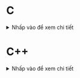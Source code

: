 # C
<details><summary>Nhấp vào để xem chi tiết</summary>
<p>

<details><summary><b>1. Compiler</b></summary>
<p>

<details><summary><b>1.1. Giới thiệu về compiler</b></summary>
<p>

Các ngôn ngữ lập trình thường dùng như C/C++, Java, Python, C#... được gọi là ngôn ngữ bậc cao. Khi code xong nhấn run thì chương trình chạy trên monitor, tưởng chừng như rất đơn giản nhưng thực chất phải trải qua rất nhiều bước xử lý phức tạp.

Ngoài ra, để viết code thì thường sử dụng các IDE (Arduino IDE, VSCode, PyCharm, Android Studio,...). Các IDE thường sẽ tích hợp 2 thứ:

- Editor: trình soạn thảo văn bản, cung cấp giao diện để viết và chỉnh sửa mã nguồn.
- Compiler: thực hiện chuyển đổi các ngôn ngữ bậc cao sang ngôn ngữ máy (0 và 1) để máy tính có thể hiểu được. Mỗi ngôn ngữ lập trình đều sẽ có một bộ biên dịch khác nhau, ví dụ: trong Arduino IDE thì sử dụng AVR-gcc, C/C++ sử dụng gcc/g++,...

Quá trình biên dịch của gcc sẽ trải qua 4 bước chính:

- Preprocessor
- Compiler
- Assembler
- Linker

![image](https://github.com/user-attachments/assets/a6150e07-e937-45c3-bf4f-0ee195113ff5)

</p>
</details>

<details><summary><b>1.2. Compiler process</b></summary>
<p>

Quá trình biên dịch một chương trình C sẽ trải qua 4 bước theo thứ tự như sau:

<details><summary><b>📚 Quá trình tiền xử lý (Preprocessor)</b></summary>
<p>

- Nhận mã nguồn.
- Xóa bỏ tất cả chú thích (comment) trong chương trình.
- Các đoạn mã khi được thêm vào (#include) sẽ được copy vào file .i
- Các định nghĩa (#define) cũng sẽ được thay thế trong file .i
- Câu lệnh: ``` gcc -E file.c -o file.i ```

💻
File **test.c**
```cpp
#include <stdio.h>

void display(){
    printf("This is file test.c\n");
}
```

File **main.c**
```cpp
#include <stdio.h>
#include "test.c"

// create size array
#define SIZE 20
int array[SIZE];

// create the function
void test(){
    printf("Hello world\n");
}

int SIZE2 = 30;

int main(int argc, char const *argv[]){
    int array2[SIZE2];
    display();
    test();
    return 0;
}
```

📝 Thực hiện câu lệnh để tạo file main.i: ``` gcc -E main.c -o main.i ```

File **main.i**
```cpp
# 1650 "D:/C++/msys64/ucrt64/include/stdio.h" 2 3
# 2 "main.c" 2
# 1 "test.c" 1


# 3 "test.c"
void display(){
    printf("This is file test.c\n");
}
# 3 "main.c" 2

int array[20];

void test(){
    printf("Hello world\n");
}

int SIZE2 = 30;

int main(int argc, char const *argv[])
{
    int array2[SIZE2];
    display();
    test();
    return 0;
}
```
📝 Toàn bộ source của thư viện stdio và file test.c đều được copy vào file main.i

📝 2 comment đều đã bị xóa.

📝 Định nghĩa ``` SIZE ``` cũng được thay thế bằng giá trị 20 -> ``` int array[20] ```

<br>

</p>
</details>

<details><summary><b>📚 Quá trình dịch ngôn ngữ bậc cao sang Assembly (Compiler)</b></summary>
<p>

- Phân tích cú pháp (syntax) sau đó chuyển sang Assembly code – hợp ngữ, là ngôn ngữ bậc thấp gần với tập lệnh của bộ vi xử lý.
- Câu lệnh: ``` gcc -S main.i -o main.s ```

File **main.s**
```cpp
	.file	"main.c"
	.text
	.section .rdata,"dr"
.LC0:
	.ascii "This is file test.c\0"
	.text
	.globl	display
	.def	display;	.scl	2;	.type	32;	.endef
	.seh_proc	display
display:
	pushq	%rbp
	.seh_pushreg	%rbp
	movq	%rsp, %rbp
	.seh_setframe	%rbp, 0
	subq	$32, %rsp
	.seh_stackalloc	32
	.seh_endprologue
	leaq	.LC0(%rip), %rax
	movq	%rax, %rcx
	call	puts
	nop
	addq	$32, %rsp
	popq	%rbp
	ret
	.seh_endproc
	.globl	array
	.bss
	.align 32
...
```

<br>

</p>
</details>

<details><summary><b>📚 Quá trình dịch Assembly sang ngôn ngữ máy (Assembler)</b></summary>
<p>

- Dịch chương trình sang mã máy 0 và 1.
- Một tệp mã máy (.obj) được sinh ra trong hệ thống sau đó.
- Câu lệnh: ``` gcc -c main.s -o main.o ```

File **main.o**
![image](https://github.com/user-attachments/assets/42711a58-af7e-4fd9-aece-795dda6cec99)

📝 Khi code trên VĐK thì đây chính là chương trình sẽ ghi vào bộ nhớ Flash của VĐK. Khi cấp nguồn cho VĐK thì nó sẽ tiến hành khởi tạo các PC, Stack Pointer và copy chương trình này vào bộ nhớ Flash và RAM rồi sau đó mới bắt đầu đi đến từng địa chỉ để thực thi.

<br>

</p>
</details>

<details><summary><b>📚 Quá trình liên kết (Linker)</b></summary>
<p>

- Trong giai đoạn này mã máy của một chương trình dịch từ nhiều nguồn (file .c hoặc file thư viện .lib) được liên kết lại với nhau để tạo thành chương trình đích duy nhất.
- Mã máy của các hàm thư viện gọi trong chương trình cũng được đưa vào chương trình cuối trong giai đoạn này.
- Các lỗi liên quan đến việc gọi hàm hay sử dụng biến tổng thể mà không tồn tại sẽ bị phát hiện. Kể cả lỗi viết chương trình chính không có hàm main() cũng được phát hiện trong liên kết.
- Câu lệnh: ``` gcc main.o -o main ```

<br>

</p>
</details>

</p>
</details>

</p>
</details>

<br>

<details><summary><b> 2. Macro</b></summary>
<p>

<details><summary><b>2.1. Giới thiệu về Macro</b></summary>
<p>

- Macro là từ dùng để chỉ những thông tin được xử lý ở quá trình tiền xử lý (Preprocessor), được sử dụng để thay thế một đoạn mã trước khi chương trình được biên dịch.
- Macro giúp tạo ra các định nghĩa chung, thường để tránh việc viết lại mã nhiều lần hoặc để làm cho mã dễ bảo trì hơn. 

</p>
</details>

<details><summary><b>2.2. Các nhóm chỉ thị Macro</b></summary>
<p>

<details><summary><b>📚 Chi thị bao hàm tệp (#include)</b></summary>
<p>

- Chỉ thị #include dùng để chèn nội dung của một file khác vào mã nguồn chương trình.
- Tái sử dụng mã nguồn.
- Phân chia chương trình thành các phần nhỏ, giúp quản lý mã nguồn hiệu quả.
- Khi sử dụng **<>** thì preprocessor sẽ thêm nội dung những file.h trong thư mục cài đặt. 

```cpp
#include <stdio.h>
#include <stdlib.h>
```
- Khi sử dụng dấu **""**, bộ tiền xử lý sẽ tìm file name trong thư mục chứa project. Nếu tìm không thấy thì nó sẽ tiếp tục tìm trong các file có sẵn trong thư mục cài đặt.

```cpp
#include "uart.h"
#include "spi.h"
```

<br>

</p>
</details>

<details><summary><b>📚 Chi thị định nghĩa Macro (#define)</b></summary>
<p>

Chỉ thị #define dùng để thay thế một chuỗi mã nguồn bằng một chuỗi khác trước khi chương trình biên dịch. Nó giúp giảm lặp lại mã, dễ bảo trì chương trình.

💻
File **main.c**
```cpp
#include <stdio.h>

#define CREATE_FUNC(name,cmd)   \
void name(){                    \
    printf(cmd);                \
}

CREATE_FUNC(test1, "this is function test1()\n");
CREATE_FUNC(test2, "this is function test2()\n");
CREATE_FUNC(test3, "this is function test3()\n");

int main(int argc, char const *argv[])
{
    test1();
    test2();
    test3();
    return 0;
}
```
File **main.i**
```cpp
# 8 "main.c"
void test1(){ printf("this is function test1()\n"); };
void test2(){ printf("this is function test2()\n"); };
void test3(){ printf("this is function test3()\n"); };

int main(int argc, char const *argv[])
{
    test1();
    test2();
    test3();
    return 0;
}
```

<br>

💻
```cpp
// Macro
#define sum(a,b) a+b
```
```cpp
// Function
int sum(int a, int b){ 
	return a+b;
}
```
📝 Cả 2 đều cho ra kết quả giống nhau. Vậy câu hỏi đặt ra là:

🤔 Sự khác nhau giữa Macro và Function là gì❓ 

🤔 Khi nào sử dụng Macro? Khi nào sử dụng Function❓ 

<br>

**Sử dụng Function**
```cpp
#include <stdio.h>

int sum(int a, int b){   // 0xc1 - 0xc9
    return a+b;
}

int main(int argc, char const *argv[]){
    int a;         // 0x01              
    int b;         // 0x05
    int c = a+b;   // 0x09
    sum(5,7);       
    return 0;
}
```
📝 Khi sử dụng hàm thì compiler sẽ cấp 1 vùng nhớ cho hàm (giả sử 0xc1 – 0xc9).

📝 Trong hàm main(), PC sẽ đi đến từng địa chỉ: 0x01 -> 0x02 -> 0x03 -> 0x04 ->... -> 0x09. Khi đến hàm sum(), địa chỉ 0x0A sẽ được lưu vào main stack pointer, sau đó PC nhảy đến 0xc1 để thực hiện sum.

📝 Khi thực hiện xong hàm sum() thì sẽ vào main stack pointer và lấy lại địa chỉ 0x0A để PC tiếp tục thực thi từ đó.

<br>

**Sử dụng Macro**
```cpp
#include <stdio.h>

#define sum(a,b) a+b        

int main(int argc, char const *argv[])
{
    int a;         // 0x01              
    int b;         // 0x05
    int c = a+b;   // 0x09
    5+7;           // 0x0A
    5+4;           // 0x0B
    return 0;
}
```
📝 Khi sử dụng Macro thì PC sẽ trỏ đến những địa chỉ liền kề nhau do đó sẽ tốn bộ nhớ để lưu giá trị sau mỗi lần gọi macro nhưng tốc độ xử lý sẽ nhanh hơn khi sử dụng hàm do không cần phải lưu vào main stack pointer.

<br>

<table>
  <tr>
    <th style="text-align: center;">Macro</th>
    <th style="text-align: center;">Function</th>
  </tr>
  <tr>
    <td style="text-align: center;">Tốn nhiều bộ nhớ để lưu chương trình</td>
    <td style="text-align: center;">Không tốn nhiều bộ nhớ trên RAM</td>
  </tr>
  <tr>
    <td style="text-align: center;">Tốc độ xử lý nhanh</td>
    <td style="text-align: center;">Tốc độ xử lý chậm</td>
  </tr>
</table>

<br>

</p>
</details>

<details><summary><b>📚 Chi thị hủy định nghĩa Macro (#undef)</b></summary>
<p>

Chỉ thị #undef dùng để hủy định nghĩa của một macro đã được định nghĩa trước đó bằng #define.

💻
```cpp
#include <stdio.h>

#define data 30

int main(int argc, char const *argv[])
{
    printf("Data = %d\n", data);

    #undef data

    #define data 50

    printf("Data = %d\n", data);

    return 0;
}
```

<br>

</p>
</details>

<details><summary><b>📚 Chỉ thị biên dịch có điều kiện (#if, #elif, #else, #ifdef, #ifndef)</b></summary>
<p>

- Chỉ thị #ifdef dùng để kiểm tra một macro đã được định nghĩa hay chưa, nếu macro đã được định nghĩa thì mã nguồn sau #ifdef sẽ được biên dịch.
- Chỉ thị #ifndef dùng để kiểm tra một macro đã được định nghĩa hay chưa, nếu macro chưa được định nghĩa thì mã nguồn sau #ifndef sẽ được biên dịch.

💻
```cpp
#include <stdio.h>

//#define SIZE 30

#ifndef SIZE
#define SIZE 5

int arr[SIZE] = {1,2,3,4,5};

#endif

int main(int argc, char const *argv[])
{

    for (int i=0; i<SIZE; i++){
        printf("arr[%d] = %d\n", i, arr[i]);
    }

    return 0;
}
```

<br>

- Chỉ thị #if sử dụng để bắt đầu một điều kiện tiền xử lý.Nếu điều kiện trong #if là đúng, các dòng mã nguồn sau #if sẽ được biên dịch. Nếu sai, các dòng mã nguồn sẽ bị bỏ qua đến khi gặp #endif.
- Chỉ thị #elif dùng để thêm một điều kiện mới khi điều kiện trước đó trong #if hoặc #elif là sai.
- Chỉ thị #else dùng khi không có điều kiện nào ở trên đúng.

🤔 Muốn build một source để có thể nạp cho nhiều chip, thay vì mỗi con chip viết một source thì mình có thể sử dụng ``` #if, #elif, #else ```

💻
```cpp
#include <stdio.h>

typedef enum{
    LOW,
    HIGH
} Status;

typedef enum{
    PIN0,
    PIN1,
    PIN2,
    PIN3,
    PIN4,
    PIN5,
    PIN6,
    PIN7,
} Pin;

#define ESP32      1
#define STM32      2
#define ATmega324  3

#define MCU STM32

int main(int argc, char const *argv[])
{
    while(1){
        #if MCU == STM32
            void digitalWrite(Pin pin, Status state) {
                if (state == HIGH){
                    GPIOA->BSRR = (1 << pin);  // Đặt bit tương ứng để thiết lập chân
                } 
                else {
                    GPIOA->BSRR = (1 << (pin + 16));  // Đặt bit tương ứng để reset chân
                }
            }

        #elif MCU == ESP32
            void digitalWrite(Pin pin, Status state) {
                if (state == HIGH) {
                    GPIO.out_w1ts = (1 << pin);  // Đặt bit tương ứng để thiết lập chân HIGH
                } 
                else {
                    GPIO.out_w1tc = (1 << pin);  // Đặt bit tương ứng để reset chân LOW
                }
            }

        #else
            void digitalWrite(Pin pin, Status state) {
                if (state == HIGH) {
                    PORTA |= (1 << pin);  // Đặt bit tương ứng để thiết lập chân HIGH
                } 
                else {
                    PORTA &= ~(1 << pin);  // Xóa bit tương ứng để reset chân LOW
                }
            }
            
        #endif
    }
    return 0;
}
```

<br>

</p>
</details>

<details><summary><b>📚 Một số toán tử Macro</b></summary>
<p>

- Sử dụng **##** để nối chuỗi.
- Sử dụng **#** để chuẩn hóa đoạn văn bản lên chuỗi.

💻
File **main.c**
```cpp
#include <stdio.h>

#define CREATE_VAR(name)    \
int    int_##name;          \
char   char_##name;         \
double double_##name     

// ## dùng để nối chuỗi

#define CREATE_STRING(cmd) printf(#cmd)

// # chuẩn hóa đoạn văn bản lên chuỗi

int main(int argc, char const *argv[])
{
    CREATE_VAR(test);  
    CREATE_STRING(abc);
    return 0;
}
```
File **main.i**
```cpp
# 20 "main.c"
int main(int argc, char const *argv[])
{
    int int_test; char char_test; double double_test;
    printf("abc");
    return 0;
}
```

<br>

- Variadic macro: là một dạng macro cho phép nhận một số lượng biến tham số có thể thay đổi.

💻 Tính tổng
```cpp
#define sum(a,b) a+b

#define sum(a,b,c) a+b+c
```
📝 Khi tính tổng 2 số thì dùng ``` sum(a,b) ```

📝 Khi tính tổng 3 số thì dùng ``` sum(a,b,c) ```

🤔 Vậy muốn tính tổng nhiều số thì hàm sum thay đổi thế nào❓ 

➡️Sử dụng variadic macro để giải quyết vấn đề trên.

```cpp
#include <stdio.h>

#define sum(...)                        \
do{                                     \
    int arr[] = {__VA_ARGS__, 0};       \
    int tong = 0;                       \
    int i = 0;                          \
    while (arr[i] != 0) {               \
        tong += arr[i];                 \
        i++;                            \
    }                                   \
    printf("Tong = %d\n", tong);        \
} while (0)

int main(int argc, char const *argv[]) {
    sum(1, 2);                          
    sum(1, 2, 3);                       
    sum(1, 3, 5, 7, 9, 10, 15);        
    return 0;
}
```

📝 Cách trên có thể tính tổng nhiều số nhưng với điều kiện các số đưa vào không được có số 0 chen ở giữa vì khi có số 0 thì việc thực hiện tính toán sẽ dừng lại ngay lập tức.

📝 Có thể khắc phục bằng cách kết hợp cả macro variadic và thư viện STDARG (sẽ nói đến ở bài sau).

<br>

💻 Tạo menu
```cpp
#include <stdio.h>

#define PRINT_MENU_ITEM(number, item) printf("%d. %s\n", number, item)

#define PRINT_MENU(...)                             \
        const char* items[] = {__VA_ARGS__};        \
        int n = sizeof(items) / sizeof(items[0]);   \
        for (int i = 0; i < n; i++) {               \
            PRINT_MENU_ITEM(i + 1, items[i]);       \
        }

#define CASE_OPTION(number, function) case number: function(); break;

#define HANDLE_OPTION(option, ...)              \
    switch (option) {                           \
        __VA_ARGS__                             \
        default: printf("Invalid option!\n");   \
    }

void feature1() { printf("Feature 1 selected\n"); }
void feature2() { printf("Feature 2 selected\n"); }
void feature3() { printf("Feature 3 selected\n"); }
void feature4() { printf("Feature 4 selected\n"); }

int main(int argc, char const *argv[])
{   
    PRINT_MENU("Option 1", "Option 2", "Option 3", "Option 4", "Exit");

    int option;
    scanf("%d", &option);

    HANDLE_OPTION(option, 
        CASE_OPTION(1,feature1)
        CASE_OPTION(2,feature2)
        CASE_OPTION(3,feature3)
        CASE_OPTION(4,feature4)
        )
    return 0;
}
```

<br>

</p>
</details>

</p>
</details>

</p>
</details>

<br>

<details><summary><b>3. Thư viện STDARG</b></summary>
<p>

<details><summary><b>3.1. Giới thiệu thư viện stdarg</b></summary>
<p>

- Tương tự với macro variadic.
- Cung cấp các hàm, macros để làm việc với các hàm có số lượng tham số đầu vào không xác định.
- Các hàm như printf, scanf là ví dụ điển hình.

</p>
</details>

<details><summary><b>3.2. Các Macro trong thư viện stdarg</b></summary>
<p>

<details><summary><b>📚 va_list</b></summary>
<p>

Là một kiểu dữ liệu để đại diện cho danh sách các đối số biến đổi.

``` va_list args ```

📝 Bản chất va_list là một kiểu dữ liệu đã được sử dụng ``` typedef ``` để định nghĩa lại: ``` typedef char* va_list = "int label, ..." ```

📝 Khi thay thế các số trực tiếp vào ``` ... ```, ví dụ ``` 1, 5, 9 ``` thì trở thành ``` typedef char* va_list = "int count, 1, 5, 9" ```

📝 Địa chỉ: 0x01(i) 0x02(n) 0x03(t) 0x04(c) 0x05(o) 0x06(u) 0x07(n) 0x08(t) 0x09(,) 0x0A(1) 0x0B(,) 0x0C(5) 0x0D(,) 0x0E(9)

📝 args: có thể hiểu là một con trỏ được cấp phát động bộ nhớ để truy cập vào từng ký tự trên.

</p>
</details>

<details><summary><b>📚 va_start</b></summary>
<p>

Bắt đầu một danh sách đối số biến đổi. Nó cần được gọi trước khi truy cập các đối số biến đổi đầu tiên.

``` va_start(args, label) ```

📝 label: chính là tên biến mà ta truyền vào, ví dụ ``` int count ``` thì label là ``` count ```, ``` int a ``` thì label là ``` a ```

📝 ``` va_start ``` thực hiện so sánh chuỗi phía trên với label (so sánh từng ký tự) để tìm kiếm đâu là nơi bắt đầu của những số cần thao tác chính. 

📝 Khi con trỏ ``` args ``` trỏ đến địa chỉ 0x09 (,) thì những số phía sau (1,5,9) sẽ được lưu vào mảng khác: arr[] = {'1', '5', '9'}

</p>
</details>

<details><summary><b>📚 va_arg</b></summary>
<p>

Truy cập một đối số trong danh sách. Hàm này nhận một đối số của kiểu được xác định bởi tham số thứ hai.

``` va_arg(args, <data_type>) ```

📝 ``` va_arg ``` sẽ truy cập đến từng phần tử trong mảng và thực hiện ép kiểu về kiểu dữ liệu chúng ta muốn (int, double, char*)

📝 Mỗi lần gọi ``` va_arg(args, <data_type>) ``` thì sẽ thực hiện truy cập và lấy ra 1 phần tử trong mảng.

</p>
</details>

<details><summary><b>📚 va_copy</b></summary>
<p>

Sao chép một đối tượng va_list.  Điều này rất hữu ích khi bạn muốn lưu trữ trạng thái hiện tại của va_list để sử dụng sau này hoặc khi cần đọc lại các đối số biến đổi mà không làm thay đổi va_list gốc.

```cpp
va_list args;
va_list check;
va_copy(check,args);
```

📝 ``` va_copy ``` giúp con trỏ ``` check ``` copy địa chỉ mà con trỏ ``` args ``` đang trỏ đến 

</p>
</details>

<details><summary><b>📚 va_end</b></summary>
<p>

Kết thúc việc sử dụng danh sách đối số biến đổi. Nó cần được gọi trước khi kết thúc hàm.

``` va_end(args) ```

📝 Thu hồi địa chỉ con trỏ ``` args ```

</p>
</details>

</p>
</details>

<details><summary><b>📚 Ví dụ</b></summary>
<p>

💻 **Tổng ``` n ``` số (Cách 1: chỉ sử dụng thư viện STDARG)**
```cpp
#include <stdio.h>
#include <stdarg.h>

int sum(int count, ...){                                
    va_list args; 
    
    va_start(args, count);

    int result = 0;

    for (int i=0; i<count; i++){
        result += va_arg(args, int);
    }

    va_end(args);   

    return result;
}

int main(int argc, char const *argv[])
{
    printf("Tong = %d\n",sum(7, 1, 2, 3, 4, 5, 10, 15));
    return 0;
}
```

<br>

💻 **Tổng ``` n ``` số (Cách 2: thư viện STDARG kết hợp variadic với ``` số 0 ``` ở cuối để nhận biết kết thúc việc tính tổng)**
```cpp
#include <stdio.h>
#include <stdarg.h>

#define tong(...)   sum(__VA_ARGS__, 0)

int sum(int count,...){
    va_list args;

    va_start(args, count);

    int result = count;
    int value;

    while ((value = va_arg(args, int)) != 0)
    {
        result += value;
    }

    va_end(args);

    return result;
}

int main()
{
    printf("Tong: %d\n", tong(3, 0, -1, 2, 33, 4, 5));
    return 0;
}
```

<br>

💻 **Tổng ``` n ``` số (Cách 3: thư viện STDARG kết hợp variadic với ``` ký tự bất kỳ ``` ở cuối để nhận biết kết thúc việc tính tổng)**
```cpp
#include <stdio.h>
#include <stdarg.h>

#define tong(...)   sum(__VA_ARGS__, '\n')

int sum(int count,...) {
    va_list args;
    va_list check;
    
    va_start(args, count);
    va_copy(check, args);

    int result = count;
    
    while (va_arg(check, char*) != (char*)'\n')
    {
        result += va_arg(args,int);
    }

    va_end(args);

    return result;
}

int main(int argc, char const *argv[])
{
    printf("Tong: %d\n", tong(3, 0, -1, 2, 0, 4, 5));
    return 0;
}
```

<br>

💻
```cpp
#include <stdio.h>
#include <stdarg.h>

typedef struct Data{
    int x;
    double y;
} Data;

void display(int count, ...) {
    va_list args;

    va_start(args, count);

    for (int i = 0; i < count; i++)
    {
        Data tmp = va_arg(args,Data);
        printf("Data.x at %d is: %d\n", i,tmp.x);
        printf("Data.y at %d is: %f\n", i,tmp.y);
    }
   
    va_end(args);
}

int main(int argc, char const *argv[])
{
    display(3, (Data){2,5.0} , (Data){10,57.0}, (Data){29,36.0});
    return 0;
}
```

<br>

💻
```cpp
#include <stdio.h>
#include <stdarg.h>

typedef enum {
    TEMPERATURE_SENSOR,
    PRESSURE_SENSOR
} SensorType;

void processSensorData(SensorType type, ...) {
    va_list args;
    va_start(args, type);

    switch (type){
        case TEMPERATURE_SENSOR:{
            int numArgs  = va_arg(args, int);
            int sensorId = va_arg(args, int);
            double temperature = va_arg(args, double); 

            printf("Temperature Sensor ID: %d, Reading: %.2f degrees\n", sensorId, temperature);
            if (numArgs > 2){
                // Xử lý thêm tham số nếu có
                char *additionalInfo = va_arg(args, char*);
                printf("Additional Info: %s\n", additionalInfo);
            }
            break;
        }
        case PRESSURE_SENSOR:{
            int numArgs = va_arg(args, int);
            int sensorId = va_arg(args, int);
            int pressure = va_arg(args, int);

            printf("Pressure Sensor ID: %d, Reading: %d Pa\n", sensorId, pressure);
            if (numArgs > 2) {
                // Xử lý thêm tham số nếu có
                char *unit = va_arg(args, char*);
                printf("Unit: %s\n", unit);
            }
            break;
        }
    }

    va_end(args);
}

int main(int argc, char const *argv[])
{
    processSensorData(TEMPERATURE_SENSOR, 3, 1, 36.5, "Room Temperature");
    processSensorData(PRESSURE_SENSOR, 4, 2, 101325, 123, "aads");
    return 0;
}
```

<br>

💻
```cpp
#include <stdio.h>
#include <stdarg.h>

typedef enum {
    TURN_ON,
    TURN_OFF,
    SET_LEVEL,
    SEND_MESSAGE
} CommandType;

void sendCommand(CommandType command, ...) {
    va_list args;
    va_start(args, command);

    switch (command) {
        case TURN_ON:
        case TURN_OFF: {
            int deviceID = va_arg(args, int);
            printf("Command: %s Device ID: %d\n", command == TURN_ON ? "Turn On" : "Turn Off", deviceID);
            break;
        }
        case SET_LEVEL: {
            int deviceID = va_arg(args, int);
            int level = va_arg(args, int);
            printf("Set Level of Device ID %d to %d\n", deviceID, level);
            break;
        }
        case SEND_MESSAGE: {
            char* message = va_arg(args, char*);
            printf("Send Message: %s\n", message);
            break;
        }
    }

    va_end(args);
}

int main() {
    sendCommand(TURN_ON, 1);
    sendCommand(TURN_OFF, 5);
    sendCommand(SET_LEVEL, 3, 75);
    sendCommand(SEND_MESSAGE, "Hello World");
    return 0;
}
```

<br>

</p>
</details>

</p>
</details>

<br>

<details><summary><b>4. Thư viện assert</b></summary>
<p>

- Cung cấp macro assert dùng để kiểm tra một điều kiện.
- Nếu điều kiện đúng thì chương trình tiếp tục thực thi.
- Nếu điều kiện sai thì chương trình dừng lại ngay lập tức và thông báo một thông điệp lỗi.
- Dùng trong debug, dùng ``` #define NDEBUG ``` để tắt debug

💻
```cpp
#include <stdio.h>
#include <assert.h>

#define LOG(condition, cmd) assert(condition && #cmd)

double divide(int a, int b){
    LOG(b != 0, Mau bang 0);
    return (double)a/b;
}

int main(int argc, char const *argv[])
{
    int x = 6;    
    LOG(x==5, X phai bang 5);
    printf("x = %d\n", x);    
    
    printf("kq: %f\n", divide(6,0));
    return 0;
}
```

📝 Có thể thấy rằng khi sử dụng assert để kiểm tra lỗi, nếu có lỗi thì chương trình dừng ngay lập tức và không thực thi tiếp bất kỳ tác vụ nào.

📝 Để hạn chế vấn đề trên thì nên sử dụng TRY, CATCH, THROW (sẽ nói ở bài **Thư viện setjmp**).

<br>

💻
```cpp
#include <stdio.h>
#include <assert.h>

#define ASSERT_IN_RANGE(val, min, max) assert((val) >= (min) && (val) <= (max))

void setLevel(int level) {
    ASSERT_IN_RANGE(level, 1, 10);
    // Thiết lập cấp độ
}
```

<br>

💻
```cpp
#include <assert.h>
#include <stdint.h>

#define ASSERT_SIZE(type, size) assert(sizeof(type) == (size))

void checkTypeSizes() {
    ASSERT_SIZE(int, 4);
    // Kiểm tra các kích thước kiểu dữ liệu khác
}
```

<br>

</p>
</details>

<br>

<details><summary><b>5. Pointer</b></summary>
<p>

<details><summary><b>5.1. Khái niệm về con trỏ</b></summary>
<p>

- Con trỏ (pointer) là một biến chứa địa chỉ của một đối tượng (biến, mảng hoặc hàm) khác.
- Việc sử dụng con trỏ giúp thực hiện các thao tác trên bộ nhớ một cách linh hoạt hơn.

</p>
</details>

<details><summary><b>5.2. Kích thước con trỏ</b></summary>
<p>

- Kích thước của con trỏ phụ thuộc vào **kiến trúc vi xử lý** hoặc **kiến trúc máy tính và trình biên dịch**.
- Hệ thống 32-bit, kích thước của con trỏ là 4 byte.
- Hệ thống 64-bit, kích thước của con trỏ là 8 byte.
- SMT32: kiến trúc 32-bit (ARM Cortex-M) nên kích thước con trỏ là 4 byte.
- STM8: kiến trúc 8-bit nên kích thước con trỏ là 1 byte.

🖥️
```cpp
#include <stdio.h>
#include <stdbool.h>
#include <stdint.h>

int main(int argc, char const *argv[]){
    printf("%d bytes\n", sizeof(int *));
    printf("%d bytes\n", sizeof(uint8_t *));
    printf("%d bytes\n", sizeof(int16_t *));
    printf("%d bytes\n", sizeof(char *));
    printf("%d bytes\n", sizeof(float *));
    printf("%d bytes\n", sizeof(double *));
    printf("%d bytes\n", sizeof(long *));
    printf("%d bytes\n", sizeof(short *));
    printf("%d bytes\n", sizeof(long long *));
    printf("%d bytes\n", sizeof(bool *));
    return 0;
}
```
<br>

🤔 Nếu kích thước con trỏ không thay đổi thì kiểu dữ liệu của nó sẽ ảnh hưởng như thế nào đến việc sử dụng nó❓ 

➡️ **Kích thước bước nhảy khi tăng/giảm giá trị của con trỏ**: giá trị con trỏ sẽ thay đổi theo kích thước của kiểu dữ liệu mà nó trỏ tới.

Ví dụ: 
```cpp
char:   0x00 -> 0x01 -> 0x02 -> ...
int:    0x00 -> 0x04 -> 0x08 -> ...
double: 0x00 -> 0x08 -> 0x10 -> ...
```

➡️ **Truy cập giá trị**: Khi truy cập giá trị thông qua con trỏ (bằng toán tử dereference ``` * ```), kiểu dữ liệu của con trỏ quyết định kích thước và cách thức đọc dữ liệu từ bộ nhớ.

Ví dụ: 
```cpp
char:   truy cập 1 byte tại địa chỉ pointer trỏ đến.
int:    truy cập 4 byte tại địa chỉ pointer trỏ đến.
double: truy cập 8 byte tại địa chỉ pointer trỏ đến.
```

<br>

**Ứng dụng con trỏ**:

🖥️ Ví dụ: Nhập số từ bàn phím
```cpp
#include <stdio.h>

void input(int *a, int *b){
    printf("Nhap so 1: "); scanf("%d", a);
    printf("Nhap so 2: "); scanf("%d", b);
}

int main(int argc, char const *argv[])
{
    int a,b;
    input(&a,&b);
    return 0;
}
```

<br>

🖥️ Ví dụ: Hoán đổi 2 số
```cpp
#include <stdio.h>

void swap1(int a, int b){
    int temp = a;
    a = b;
    b = temp;
}
// Khi gọi hàm sẽ khởi tạo 2 địa chỉ, gs là 0xc1 và 0xf2 để lưu giá trị a,b
// Thực hiện copy giá trị của biến a,b trong hàm main và đưa vào 2 địa chỉ trên
// a,b ở đây là 2 tham số truyền vào của hàm nên sẽ lưu ở Stack và bị thu hồi vùng nhớ khi kết thúc việc gọi hàm
// Vì vậy, gọi hàm này sẽ không hoán đổi 2 số

void swap2(int *a, int *b){
    int temp = *a;
    *a = *b;
    *b = temp;
}
// Khi gọi hàm sẽ truy cập đến 2 địa chỉ 0x01 và 0xb4 để lấy giá trị và thực hiện hoán đổi

int main(int argc, char const *argv[])
{
    int a = 10;	// địa chỉ 0x01
    int b = 20; // địa chỉ 0xb4

    // swap1(a,b);
    swap2(&a,&b);
    printf("value a is: %d\n", a);
    printf("value b is: %d\n", b);
    return 0;
}
```

<br>

</p>
</details>

<details><summary><b>5.3. Các kiểu con trỏ</b></summary>
<p>

<details><summary><b>📚 Con trỏ Void (Void Pointer)</b></summary>
<p>
	
- Thường dùng để **trỏ tới bất kỳ địa chỉ** với bất kỳ kiểu dữ liệu của giá trị tại địa chỉ đó.
- Muốn in ra giá trị thì phải sử dụng ép kiểu để đưa con trỏ void về đến kiểu dữ liệu của giá trị đó.
- Cú pháp: ``` void *ptr_void; ```

🖥️
```cpp 
#include <stdio.h>

void sum(int a, int b){
    printf("%d + %d = %d\n", a, b, a+b);
}

int main(int argc, char const *argv[])
{
    void *ptr_void;
    ptr_void = (void*)sum;
    ((void (*)(int,int))ptr_void)(9,3);

    int var_int = 10;
    ptr_void = &var_int;
    printf("Dia chi: %p, int: %d\n", ptr_void, *(int*)ptr_void);

    double var_double = 3.14;
    ptr_void = &var_double;
    printf("Dia chi: %p, double: %.3f\n", ptr_void, *(double*)ptr_void);

    char var_char = 'A';
    ptr_void = &var_char;
    printf("Dia chi: %p, char: %c\n", ptr_void, *(char*)ptr_void);

    char arr[] = "hello";
    ptr_void = arr;

    // printf("chuoi: %c\n", *(char*)(ptr_void+1));
    
    printf("Chuoi: ");
    for (int i=0; i<(sizeof(arr)/sizeof(arr[0])); i++){
        printf("%c\n", *(char*)(ptr_void+i));
    }
    printf("\n");

    void *ptr[] = {&var_int, &var_double, &var_char, sum, arr};
    printf("ptr[0] = %d\n", *(int*)ptr[0]);
    printf("ptr[1] = %f\n", *(double*)ptr[1]);
    printf("ptr[2] = %c\n", *(char*)ptr[2]);

    ((void (*)(int,int))ptr[3])(9,3);

    for (int i=0; i<(sizeof(arr)/sizeof(arr[0])); i++){
        printf("%c", *(char*)(ptr[4]+i));
    }
    return 0;
}

```
```cpp
9 + 3 = 12
Dia chi: 00000075E7BFF70C, int: 10
Dia chi: 00000075E7BFF700, double: 3.140   
Dia chi: 00000075E7BFF6FF, char: A
Chuoi:
h
e
l
l
o

ptr[0] = 10
ptr[1] = 3.140000
ptr[2] = A
9 + 3 = 12
hello
```
</p>
</details>

<details><summary><b>📚 Con trỏ hàm (Function Pointer)</b></summary>
<p>
	
- Con trỏ hàm là một biến mà **giữ địa chỉ của hàm**.
- Cần chỉ định kiểu dữ liệu của hàm mà con trỏ đó sẽ tham chiếu đến khi khai báo, bao gồm kiểu trả về và các tham số của hàm. Sau đó, ta có thể gán con trỏ hàm này cho một hàm cụ thể.
- Khi gọi con trỏ hàm, chương trình sẽ thực thi hàm mà con trỏ đang tham chiếu đến.
- Cú pháp: ``` <return_type> (* func_pointer)(input_1_data type, input_2_data type,....); ```

🖥️
```cpp
#include <stdio.h>
// Hàm mẫu 1
void greetEnglish(){
    printf("Hello!\n");
}

// Hàm mẫu 2
void greetFrench(){
    printf("Bonjour!\n");
}

int main(){
    // Khai báo con trỏ hàm
    void (*ptrToGreet)();
    
    // Gán địa chỉ của hàm greetEnglish cho con trỏ hàm
    ptrToGreet = greetEnglish;
    
    // Gọi hàm thông qua con trỏ hàm
    ptrToGreet();  // In ra: Hello!

    // Gán địa chỉ của hàm greetFrench cho con trỏ hàm
    ptrToGreet = greetFrench;
    
    // Gọi hàm thông qua con trỏ hàm
    (*ptrToGreet)();  // In ra: Bonjour!    
    
    return 0;
}
```
```cpp
Hello!
Bonjour!
```

<br>

🖥️
```cpp
#include <stdio.h>

void tong(int a, int b){
    printf("%d + %d = %d\n", a, b, a+b);
}

void hieu(int a, int b){
    printf("%d - %d = %d\n", a, b, a-b);
}

void tich(int a, int b){
    printf("%d x %d = %d\n", a, b, a*b);
}

void thuong(int a, int b){
    printf("%d / %d = %0.3f\n", a, b, a/(double)b);
}

int main(int argc, char const *argv[])
{
    int a = 10, b = 20;

    // cách 1
    void (*ptr)(int,int);
    ptr = tong;
    ptr(a,b);

    ptr = hieu;
    ptr(a,b);

    ptr = tich;
    ptr(a,b);

    ptr = thuong;
    ptr(a,b);
    printf("\n");


    // cách 2
    tinhtoan(tong,a,b);
    tinhtoan(hieu,a,b);
    tinhtoan(tich,a,b);
    tinhtoan(thuong,a,b);
    printf("\n");


    // cách 3
    void (*calculate[])(int,int) = {tong, hieu, tich, thuong};
    calculate[0](a,b);
    calculate[1](a,b);
    calculate[2](a,b);
    calculate[3](a,b);
    return 0;
}

void tinhtoan(void (*pheptoan)(int,int), int a, int b){
    pheptoan(a,b);
}
```
```cpp
10 + 20 = 30
10 - 20 = -10
10 x 20 = 200
10 / 20 = 0.500

10 + 20 = 30
10 - 20 = -10
10 x 20 = 200
10 / 20 = 0.500

10 + 20 = 30
10 - 20 = -10
10 x 20 = 200
10 / 20 = 0.500
```
</p>
</details>

<details><summary><b>📚 Con trỏ hằng (Pointer to constant)</b></summary>
<p

- Con trỏ hằng là một cách định nghĩa một con trỏ **chỉ có thể đọc giá trị tại địa chỉ mà nó trỏ đến (Read Only)** nhưng không thể thay đổi được giá trị đó.
- Đối với biến là hằng số thì phải luôn dùng con trỏ hằng khi trỏ đến.
- Cú pháp: 
```cpp
<data_type> const *ptr_const;
const <data_type> *ptr_const;
```

🖥️
```cpp
#include <stdio.h>

int value1 = 10;
int value2 = 3;
const int *ptr_const = &value1;

int main(int argc, char const *argv[])
{
    printf("%p\n", ptr_const);
    printf("%d\n", *ptr_const);

    value1 = 5;
    printf("%p\n", ptr_const);
    printf("%d\n", *ptr_const);

    //*ptr_const = 5;    // wrong
    ptr_const = &value2; // right
    printf("%p\n", ptr_const);
    printf("%d\n", *ptr_const);
    return 0;
}
```
📝 Kết quả sau khi chạy sẽ gặp lỗi: ```assignment of read-only location '*ptr_const'```

<br>

🖥️
```cpp
#include <stdio.h>

void test(const char *str){
	str[0] = 'A';
}

int main(int argc, char const *argv[])
{
    char arr[] = "Hello World";
    test(arr);
    printf("%s\n", arr);
    return 0;
}
```

📝 Trong hàm test, nếu khai báo ``` char* ``` thì chuỗi truyền vào hoàn toàn có thể bị thay đổi. Để ngăn việc thay đổi xảy ra, nghĩa là nhu cầu chỉ đọc chuỗi truyền vào thì phải khai báo ``` const char* ```.

</p>
</details>

<details><summary><b>📚 Hằng con trỏ (Constant to Pointer)</b></summary>
<p
    
- Hằng con trỏ là một con trỏ mà **trỏ đến 1 địa chỉ cố định**, nghĩa là khi con trỏ này được khởi tạo thì nó sẽ không thể trỏ tới địa chỉ khác.
- Cú pháp: ``` int *const const_ptr = &value; ```

💻
```cpp
#include <stdio.h>

int value1 = 10;
int value2 = 20;
int *const const_ptr = &value1;

int main(int argc, char const *argv[]){
    printf("%p\n", const_ptr);
    printf("%d\n", *const_ptr);

    *const_ptr = 5;
    printf("%p\n", const_ptr);
    printf("%d\n", *const_ptr);
    
    // const_ptr = &value2; // wrong
    // printf("%p\n", const_ptr);
    return 0;
}

```
📝 Kết quả sau khi chạy sẽ gặp lỗi: ```assignment of read-only variable 'const_ptr'```

<br>

**Ứng dụng**: thiết kế thư viện, ví dụ một GPIO sẽ có nhiều thanh ghi bên trong như GPIO_CRL, GPIO_CRH, GPIO_ODR, v.v. Mỗi thanh ghi sẽ được cấp cho một địa chỉ cố định.

</p>
</details>

<details><summary><b>📚 Con trỏ NULL (Null Pointer)</b></summary>
<p
    
- Khi khai báo con trỏ mà chưa sử dụng ngay hoặc sử dụng xong thì phải gán NULL.

💻
```cpp
int *ptr_null = NULL;
//  ptr_null = 0x00: địa chỉ khởi tạo
// *ptr_null = 0   : giá trị tại địa chỉ khởi tạo
```
</p>
</details>

<details><summary><b>📚 Pointer to pointer</b></summary>
<p
    
- Là một kiểu dữ liệu trong ngôn ngữ lập trình cho phép bạn lưu trữ địa chỉ của một con trỏ.
- Con trỏ đến con trỏ cung cấp một cấp bậc trỏ mới, cho phép bạn thay đổi giá trị của con trỏ gốc.
- Cấp bậc này có thể hữu ích trong nhiều tình huống, đặc biệt là khi bạn làm việc với các hàm cần thay đổi giá trị của con trỏ.

💻
```cpp
int a = 10;		// a là 1 biến, giả sử có địa chỉ 0x01
int *ptr1  = &a;	// ptr1 là con trỏ cấp 1, trỏ đến địa chỉ biến a (0x01), dịa chỉ ptr1 là 0xf4
int **ptr2 = &ptr1;	// ptr2 là con trỏ cấp 2, trỏ đến địa chỉ ptr1 (0xf4)
```

```cpp
ptr1 = &a = 0x01;
*ptr1 = a = 10;

ptr2 = &ptr1 = 0xf4;
*ptr2 = *(&ptr1) = *(0xf4) = 0x01;
**ptr2 = *(0x01) = 10;
```

</p>
</details>

</p>
</details>

</p>
</details>

<br>

<details><summary><b>6. Các biến đặc biệt</b></summary>
<p>

<details><summary><b>📚 Extern</b></summary>
<p>

- **extern** có thể sử dụng cho một đối tượng (biến hoặc hàm), nếu là **biến** thì phải được **khai báo toàn cục** với mục đích là thông báo rằng biến hoặc hàm này đã được định nghĩa ở một nơi khác trong chương trình hoặc trong 1 file nguồn khác.
- **extern** cho phép các file nguồn khác nhau trong cùng một chương trình chia sẽ và sử dụng các biến và hàm mà không cần định nghĩa lại.
- **extern** chỉ cho phép khai báo chứ không định nghĩa.
- Cú pháp: ``` extern <data_type> <name_variable>; ```

💻 

File **main.c**
```cpp
#include <stdio.h>

extern int a;
extern int b;

extern void display1();
extern void display2();

int main(int argc, char const *argv[])
{
    a = 20;
    printf("a = %d\n",a);

    b = 50;
    printf("b = %d\n",b);

    display1();
    display2();
    return 0;
}
```

**Ứng dụng**:

- Thiết kế thư viện.
- Chia sẻ biến và hàm giữa các file nguồn hoặc giữa các module và thư viện.
- Sử dụng một hàm trước khi nó được định nghĩa trong mã nguồn.
- Chia sẻ hằng số giữa các file nguồn.

💻

File **File1.h**
```cpp
#ifndef _FILE1_H
#define _FILE1_H

extern int a;

void display1();

#endif
```

File **File1.c**
```cpp
#include <stdio.h>
#include "File1.h"

int a = 10;

void display1(){
    printf("This is file1.c\n");
}
```

File **File2.h**
```cpp
#ifndef _FILE2_H
#define _FILE2_H

extern int b;

void display2();

#endif
File **File2.c**
#include <stdio.h>
#include "File2.h"

int b = 10;

void display2(){
    printf("This is file2.c\n");
}
```

File **main.c**
```cpp
#include <stdio.h>
#include "File1.h"
#include "File2.h"

extern void display1();
extern void display2();

int main(int argc, char const *argv[])
{
    a = 20;
    printf("a = %d\n",a);

    b = 50;
    printf("b = %d\n",b);

    display1();
    display2();
    return 0;
}
```

<br>

</p>
</details>

<details><summary><b>📚 Static</b></summary>
<p>

**Cú pháp**:

```cpp
static <data_type> <name_variable>;
static <data_type> <name_function>;
```

<details><summary><b>📚📚 Static local</b></summary>
<p>
	
Khi 1 biến cục bộ được khai báo với từ khóa static:

- Biến chỉ được khởi tạo một lần, nghĩa là địa chỉ của nó sẽ tồn tại xuyên suốt chương trình.
- Giữ phạm vi của biến chỉ trong hàm đó.
- Giữ giá trị của biến qua các lần gọi hàm.

Biến cục bộ static chỉ có thể được gọi trong nội bộ hàm khởi tạo ra nó. Mỗi lần hàm được gọi, giá trị của biến chính bằng giá trị tại lần gần nhất hàm được gọi.

💻
```cpp
#include <stdio.h>

void count(){
    static int a = 5;
    a++;
    printf("a = %d\n",a);
}

int main(int argc, char const *argv[])
{
    count();
    count();
    count();
    return 0;
}
```

Kết quả in ra:
```cpp
a = 6
a = 7
a = 8
```

📝 Nếu không có từ khóa static, kết quả 3 lần gọi hàm đều giống nhau vì biến ``` a ``` biến cục bộ, sẽ được lưu trong Stack và địa chỉ sẽ bị thu hồi sau khi hàm thực thi xong. 

📝 Khi thêm ``` static ```, ở lần gọi hàm đầu tiên, biến ``` a ``` sẽ được cấp phát địa chỉ, giả sử 0x01 và địa chỉ tồn tại cho đến hết chương trình.

📝 Khi gọi hàm từ lần 2 trở đi, nó sẽ không thực thi câu lệnh ``` static int a = 5 ``` vì địa chỉ biến a đã được cấp phát trước đó mà sẽ bắt đầu thực thi từ câu lệnh tiếp theo (``` a++ ```).

**Có thể thay đổi giá trị của biến cục bộ từ bên ngoài thông qua một con trỏ.** 

💻
```cpp
#include <stdio.h>

int *ptr = NULL;

void count(){
    static int a = 5;
    ptr = &a;
    a++;
    printf("a = %d\n",a);
}

int main(int argc, char const *argv[]){
    count();     // in ra "a = 6"
    count();     // in ra "a = 7"
    count();     // in ra "a = 8"

    *ptr = 99;  // truy cập địa chỉ 0x01 và thay đổi giá trị biến a thành 99
    count();     // in ra "a = 100"
    ptr = NULL;
    return 0;
}
```

</p>
</details>

<details><summary><b>📚📚 Static global</b></summary>
<p>

Khi **'static'** được sử dụng với các biến toàn cục, nó sẽ hạn chế phạm vi của biến chỉ có thể gọi trong file nguồn hiện tại.

💻

File **file1.h**
```cpp
#ifndef _FILE1_H
#define _FILE1_H

static int a;

static void display();

void test();

#endif
```

File **file1.c**
```cpp
#include <stdio.h>
#include "file1.h"

static int a = 10;

static void display(){
    printf("This is file1.c\n");
}

void test(){
    printf("Hello world\n");
}
```

File **main.c**
```cpp
#include <stdio.h>

extern int a;
extern void display();
extern void test();

int main(int argc, char const *argv[])
{
    printf("a = %d\n",a);
    display();
    test();
    return 0;
}

```

📝 Kết quả sau khi chạy: 
```cpp
undefined reference to `display'
undefined reference to `a'
```

📝 Dễ thấy file main.c khi chạy sẽ gặp lỗi do cố gắng sử dụng extern để gọi 1 biến toàn cục hoặc hàm đã được khai báo với static trong 1 file nguồn khác.

<br>

</p>
</details>

<details><summary><b>📚📚 Ứng dụng</b></summary>
<p>

- Thiết kế thư viện.
- Quản lý tài nguyên bộ nhớ tốt hơn và tránh xung đột tên biến giữa các module khác nhau.
- Khi khai báo biến toàn cục với static trong một file C, biến chỉ có thể truy cập trong file đó, ngăn ngừa các vấn đề chia sẻ biến không mong muốn giữa các file.
- Dùng cho biến cục bộ trong một hàm để giữ lại giá trị của biến giữa các lần gọi hàm (persistence).

<br>

</p>
</details>

</p>
</details>

<details><summary><b>📚 Volatile</b></summary>
<p>

- **volatile** báo cho compiler biết rằng biến này **có thể sẽ được thay đổi ở bởi yếu tố bên ngoài chương trình** như hardward (ngắt, nhấn button,…) hoặc một luồng khác.
- **volatile** ngăn chặn compiler tối ưu hóa hoặc xóa bỏ các thao tác trên biến đó, giữ cho các thao tác trên biến được thực hiện như đã được định nghĩa.
- Cú pháp: ``` volatile <data_type> <name_variable>; ```
- Biến Volatile rất cần thiết trong lập trình nhúng, vì khi đó có các tác vụ như ngắt ảnh hưởng tới giá trị của biến. Trong lập trình C cơ bản thì rất ít gặp.

💻
```cpp
#include "stm32f4xx.h"                  // Device header

uint8_t *addr = (uint8_t*)0x20000000;
volatile uint8_t var = 0;

int main(){
	while (1){
		var = *addr;
		if (var != 0){
			break;
		}
	}
}
```
📝 Khi khai báo biến ``` var ``` mà không có từ khóa ``` volatile ```, nếu giá trị của biến không thay đổi hoặc thay đổi ngay lần đầu chạy debug (thông qua thay đổi giá trị tại địa chỉ 0x20000000) thì compiler sẽ tối ưu hóa biến này khi nhận thấy biến này không có sự thay đổi giá trị ở những lần chạy kế tiếp.

📝 Khi khai báo biến ``` var ``` có từ khóa ``` volatile ```, trong quá trình chạy, nếu giá trị biến thay đổi đột ngột thì chương trình vẫn cập nhật vì compiler chưa tối ưu hóa biến này.

<br>

</p>
</details>

<details><summary><b>📚 Register</b></summary>
<p>

📝 Trong kiến trúc của vi xử lý thì ALU (Arithmetic Logic Unit) đóng vai trò xử lý các tính toán số học và nó chỉ làm việc với các dự liệu được lưu trữ trong thanh ghi (Register).

📝 Khi khai báo các biến trong chương trình thì những biến này được lưu ở RAM. Nếu có thêm phép tính (``` ++ ``` hoặc ``` -- ```) thì nó chỉ lưu thông tin của phép tính này chứ chưa thực hiện.

![image](https://github.com/user-attachments/assets/a57d1e72-86f1-405d-853c-660e459a37f0)

📝 Giai đoạn 1: Nạp giá trị từ RAM vào Register

📝 Giai đoạn 2: Đưa dữ liệu từ Register sang ALU để bắt đầu xử lý.

📝 Giai đoạn 3: Khi ALU xử lý xong thì trả ngược dữ liệu về Register.

📝 Giai đoạn 4: Trả giá trị vừa xử lý từ Register về lại vùng nhớ RAM.

- **register** được sử dụng để định nghĩa các biến cục bộ mà nên được lưu giữ trong một thanh ghi thay vì RAM.
- **register** làm tăng hiệu năng (performance) của chương trình.
- Cú pháp: ``` register <data_type> <name_variable>; ```

💻
```cpp
#include <stdio.h>
#include <time.h>

int main() {
    // Lưu thời điểm bắt đầu
    clock_t start_time = clock();
    int i;
    //register int i;

    // Đoạn mã của chương trình
    for (i = 0; i < 2000000; ++i) {
        // Thực hiện một số công việc bất kỳ
    }

    // Lưu thời điểm kết thúc
    clock_t end_time = clock();

    // Tính thời gian chạy bằng miligiây
    double time_taken = ((double)(end_time - start_time)) / CLOCKS_PER_SEC;

    printf("Thoi gian chay cua chuong trinh: %f giay\n", time_taken);
    return 0;
}
```

📝 Khi chưa register ```Thoi gian chay cua chuong trinh: 0.005 giay```

📝 Khi có register ```Thoi gian chay cua chuong trinh: 0.001 giay```

</p>
</details>

</p>
</details>

<br>

<details><summary><b>7. goto - thư viện setjmp</b></summary>
<p>

<details><summary><b>7.1. goto trong C</b></summary>
<p>

<details><summary><b>📚 Khái niệm</b></summary>
<p>

- Từ khóa **"goto"** cho phép chương trình nhảy đến một label đã được đặt trước đó **cùng một hàm**.
- "goto" cung cấp khả năng kiểm soát luồng hoạt động của mã nguồn, nhưng việc sử dụng goto thường được xem là không tốt vì nó có thể làm cho mã nguồn trở nên khó đọc và khó bảo trì.

💻
```cpp
int main(){
    int i=0;
    
    // đặt label start
    start:
        if (i >= 5){
            goto end;       // chuyển control đến lable "end"
        }
        printf("%d\n",i);
        i++;
        goto start;

    // đặt label end
    end:
        printf("The end\n");// chuyển control đến label "start"
    return 0;
}
```
📝 Trong ví dụ này, goto được sử dụng để tạo một vòng lặp đơn giản. Khi i đạt đến giá trị 5, control sẽ chuyển đến nhãn "end" và kết thúc chương trình.

</p>
</details>

<details><summary><b>📚 Ứng dụng</b></summary>
<p>

**Thoát khỏi vòng lặp nhiều cấp độ**

Trong một số trường hợp, việc thoát khỏi nhiều cấp độ vòng lặp có thể trở nên phức tạp nếu sử dụng cấu trúc kiểm soát vòng lặp thông thường. Trong tình huống như vậy, goto có thể được sử dụng để dễ dàng thoát khỏi nhiều cấp độ vòng lặp.

💻
```cpp
int main(int argc, char const *argv[]){
    int count=0;

    for (int i=0; i<10; i++){
        for (int j=0; j<10; j++){
            if (i==5 && j==5) goto exit_loops;
            else{
                printf("i=%d  j=%d\n", i, j);
            }
        }
    }
    
    exit_loops:
    return 0;
}
```

**Xử lý lỗi và giải phóng bộ nhớ**

Trong trường hợp xử lý lỗi, có thể sử dụng goto để dễ dàng giải phóng bộ nhớ đã được cấp phát trước khi thoát khỏi hàm.

💻
```cpp
void process_data() {
    int *data = malloc(sizeof(int) * 100);
    if (data == NULL) {
        goto cleanup;
    }

    // Xử lý dữ liệu ở đây

    cleanup:
    free(data);
}
```

**Thực hiện Finite State Machine**
Trong một số trường hợp, đặc biệt là khi triển khai Finite State Machines, goto có thể được sử dụng để chuyển đến các trạng thái khác nhau một cách dễ dàng.

💻
```cpp
switch (current_state) {
    case STATE_A:
        // Xử lý State A
        if (condition) {
            goto STATE_B;
        }
        break;

    case STATE_B:
        // Xử lý State B
        break;
}
```

<br>

</p>
</details>

</p>
</details>

<details><summary><b>7.2. Thư viện setjmp</b></summary>
<p>

<details><summary><b>📚 Hàm setjmp</b></summary>
<p>

- setjmp lưu trạng thái hiện tại của môi trường thực thi vào một biến kiểu jmp_buf.
- setjmp thường được sử dụng để thiết lập một điểm quay lại (checkpoint) trong chương trình.
- setjmp trả về giá trị 0 khi được gọi lần đầu tiên và giá trị khác 0 khi quay lại từ longjmp.

```setjmp(jmp_buf buf);```

</p>
</details>

<details><summary><b>📚 Hàm longjmp</b></summary>
<p>

- longjmp là hàm dùng để nhảy trở lại vị trí đã lưu bởi setjmp và tiếp tục thực thi chương trình từ đó.

```cpp
void longjmp(jmp_buf buf, int value);
// buf  : biến 'jmp_buf' đã được lưu bởi 'setjmp'
// value: giá trị trả về từ 'setjmp'. Nếu value=0 thì 'setjmp' trả về 1
```

💻
```cpp
#include <stdio.h>
#include <setjmp.h>

jmp_buf buf;
int exception_code;

double thuong(int a, int b){
	if (!b){
		longjmp(buf,1);
	}
	return a/(double)b;
}

int checkArray(int *arr, int size){
    	if (size <= 0){
        	longjmp(buf,2);
	}
    	return 1;
}

int main(int argc, char const *argv[]){
	// khi bắt đầu thì setjmp(buf) luôn bằng 0

	if ((exception_code = setjmp(buf)) == 0){
		int array[0];
		double ketqua = thuong(8,0);
		printf("Ket qua: %0.3f\n", ketqua);
		checkArray(array,0);
	}
	else if (exception_code == 1){
		printf("ERROR! Mau bang 0\n");
	}
	else if (exception_code == 2){
		printf("ERROR! Array bang 0\n");
	}
	return 0;
}
```

</p>
</details>

<details><summary><b>📚 Xử lý ngoại lệ</b></summary>
<p>

Cả hai hàm setjmp và longjmp thường được sử dụng để thực hiện xử lý ngoại lệ trong C thông qua 3 keywords chính là: **try, catch, throw**.

```cpp
#include <stdio.h>
#include <setjmp.h>

jmp_buf buf;
int exception_code;

#define TRY if ((exception_code = setjmp(buf)) == 0)
#define CATCH(x) else if (exception_code == x)
#define THROW(x) longjmp(buf,x)
```

💻**Ví dụ**
```cpp
#include <stdio.h>
#include <setjmp.h>

jmp_buf buf;
int exception_code;

#define TRY if ((exception_code = setjmp(buf)) == 0)
#define CATCH(x) else if (exception_code == x)
#define THROW(x) longjmp(buf,x)

double thuong(int a, int b){
    if (b == 0){
        THROW(1);
    }
    return a/(double)b;
}

int checkArray(int *arr, int size){
    if (size <= 0){
        THROW(2);
    }
    return 1;
}

int main(int argc, char const *argv[])
{
    
    TRY{
        int array[0];
        double ketqua = thuong(8,1);
        printf("Ket qua = %0.3f\n",ketqua);
        checkArray(array,0);
    }
    CATCH(1){
        printf("Error\n");
    }
    CATCH(2){
        printf("Error! Array = 0\n");
    }
    return 0;
}
```

<br>

</p>
</details>

</p>
</details>

</p>
</details>

<br>

<details><summary><b>8. Bitmask</b></summary>
<p>

<details><summary><b>8.1. Khái niệm</b></summary>
<p>

- Bitmask, hay còn gọi là mặt nạ bit, là một kỹ thuật phổ biến trong lập trình được sử dụng để thao tác trên các bit riêng lẻ trong một giá trị nhị phân.
- Bitmask cho phép bạn kiểm tra, đặt, hoặc xóa các bit cụ thể trong một số mà không ảnh hưởng đến các bit khác. Bitmask được dùng nhiều trong các ứng dụng yêu cầu xử lý dữ liệu cấp thấp hoặc tối ưu hóa bộ nhớ..
- Bitmask thường được sử dụng để tối ưu hóa bộ nhớ, thực hiện các phép toán logic trên một cụm bit, và quản lý các trạng thái, quyền truy cập, hoặc các thuộc tính khác của một đối tượng.

<br>

</p>
</details>

<details><summary><b>8.2. Các toán tử bitwise</b></summary>
<p>

Bitmask là một số nhị phân được sử dụng kết hợp với các phép toán bit như **AND (&), OR (|), XOR (^), NOT (~), dịch phải (>>) và dịch trái (<<)** để thực hiện các thao tác trên bit.

![image](https://github.com/user-attachments/assets/e9b5fc2e-0d94-4708-bbe1-740f7a21d417)

![image](https://github.com/user-attachments/assets/c8549e26-9a0b-4835-a886-d11a6bed9fb1)

<br>

</p>
</details>

<details><summary><b>8.3. Các phép toán phổ biến với bitwise</b></summary>
<p>

<details><summary><b>📚 Kiểm tra bit (bit checking)</b></summary>
<p>

- Sử dụng phép AND để kiểm tra xem một bit cụ thể có đang được bật hay không.

💻 Ví dụ 1:
```cpp
int num = 0b1010; // Số nhị phân: 1010
int mask = 0b0010; // Mặt nạ để kiểm tra bit thứ 2

if (num & mask) {
    printf("Bit thứ 2 đang bật\n");
} else {
    printf("Bit thứ 2 đang tắt\n");
}
```

💻 Ví dụ 2:
```cpp
uint8_t num = 0b11011010;
uint8_t mask = 0b00001100; // Mặt nạ để kiểm tra bit thứ 2 và 3

if (num & mask) {
    printf("Ít nhất một trong hai bit thứ 2 và 3 được bật\n");
} else {
    printf("Cả hai bit thứ 2 và 3 đều tắt\n");
}
```

<br>

</p>
</details>

<details><summary><b>📚 Bật một bit (bit setting)</b></summary>
<p>

- Sử dụng phép OR để bật một bit cụ thể.

💻 Ví dụ:
```cpp
int num = 0b1001; // Số nhị phân: 1001
int mask = 0b0100; // Mặt nạ để bật bit thứ 3

num = num | mask; // num bây giờ là 1101
```

<br>

</p>
</details>

<details><summary><b>📚 Tắt một bit (bit clearing)</b></summary>
<p>

- Sử dụng phép AND với phép NOT để tắt một bit cụ thể.

💻 Ví dụ:
```cpp
int num = 0b1011; // Số nhị phân: 1011
int mask = 0b1101; // Mặt nạ để tắt bit thứ 2 (NOT(0010) = 1101)

num = num & mask; // num bây giờ là 1001
```

<br>

</p>
</details>

<details><summary><b>📚 Đảo một bit (bit toggling)</b></summary>
<p>

- Sử dụng phép XOR để đảo một bit cụ thể.

💻 Ví dụ:
```cpp
int num = 0b1010; // Số nhị phân: 1010
int mask = 0b0010; // Mặt nạ để đảo bit thứ 2

num = num ^ mask; // num bây giờ là 1000
```

<br>

</p>
</details>

</p>
</details>

<details><summary><b>8.4. Ứng dụng</b></summary>
<p>

📚 **Quản lý cờ trạng thái (Status Flags)**: 

- Trong các hệ thống nhúng, việc theo dõi trạng thái của các thiết bị hoặc các module khác nhau là rất phổ biến. Bitmask cho phép lưu trữ nhiều cờ trạng thái trong một biến duy nhất, giúp tiết kiệm bộ nhớ và dễ dàng kiểm tra hoặc cập nhật trạng thái đó.

💻 Ví dụ:
```cpp
uint8_t status_flags = 0x00; // Biến lưu trữ cờ trạng thái

// Đặt bit thứ 2 để báo hiệu thiết bị đang hoạt động
status_flags |= (1 << 2);

// Kiểm tra xem bit thứ 2 có được đặt không
if (status_flags & (1 << 2)) {
    // Thiết bị đang hoạt động
}

// Xóa bit thứ 2 để báo hiệu thiết bị ngừng hoạt động
status_flags &= ~(1 << 2);
```

<br>

📚 **Quản lý I/O (Input/Output) Ports**: 

- Trong các hệ thống nhúng, bitmask được sử dụng để thiết lập hoặc đọc các chân I/O của vi điều khiển một cách hiệu quả.

💻 Ví dụ: Đặt một chân I/O thành mức cao mà không ảnh hưởng đến các chân khác:
``` PORTA |= (1 << 3); // Đặt chân PA3 lên mức cao ```

💻 Ví dụ: Xóa (đưa về mức thấp) một chân I/O:
``` PORTA &= ~(1 << 3); // Đưa chân PA3 về mức thấp ```

<br>

📚 **Đọc và Ghi các Thanh ghi (Registers)**: 

- Bitmask giúp thao tác trực tiếp với các thanh ghi của vi điều khiển một cách dễ dàng, cho phép cấu hình và điều khiển các phần cứng ngoại vi như bộ định thời (timers), UART, ADC, v.v.

💻 Ví dụ: Cấu hình bit điều khiển trong một thanh ghi:
``` TCCR0 |= (1 << CS01); // Đặt bit CS01 để chọn bộ chia tần số cho bộ định thời ```

</p>
</details>

</p>
</details>

<br>

<details><summary><b>9. Struct - Union</b></summary>
<p>

<details><summary><b>9.1. Struct</b></summary>
<p>

<details><summary><b>📚 Cơ bản về Struct</b></summary>
<p>
	
- struct là một cấu trúc dữ liệu cho phép tự định nghĩa một kiểu dữ liệu mới bằng cách nhóm các biến có các kiểu dữ liệu khác nhau lại với nhau.
- struct cho phép tạo ra một thực thể dữ liệu lớn hơn và có tổ chức hơn từ các thành viên (members) của nó.
- Cú pháp:

**Cách 1: Khai báo tường minh**
```cpp
struct structureName{       struct student_t{       struct student_t sv1;
    dataType1 member1;          char ten[30];       struct student_t sv2;
    dataType2 member2;          int tuoi;           ...
    ...                         int MSSV;           hoặc
};                          };                      struct student_t sv[50];
```

**Cách 2: Khai báo không tường minh**
```cpp
typedef struct{             typedef struct{         student_t sv1;
    dataType1 member1;          char ten[30];       student_t sv2;
    dataType2 member2;          int tuoi;           ...
    ...                         int MSSV;           student_t sv[20];
}structureName;             }student_t;
```

- Địa chỉ của struct chính là địa chỉ của member đầu tiên.

- Truy xuất dữ liệu:

	+ Sử dụng "." để truy xuất tới thành viên khi khai báo biến bình thường (int, char,…).

	+ Sử dụng "->" để truy xuất tới thành viên khi khai báo biến là con trỏ.

<br>

</p>
</details>

<details><summary><b>📚 Data Structure Alignment</b></summary>
<p>

Data alignment là quá trình sắp xếp các member của một struct sao cho mỗi member nằm ở địa chỉ phù hợp với yêu cầu căn chỉnh của nó. Điều này giúp CPU truy xuất dữ liệu nhanh hơn và tránh các lỗi tiềm ẩn khi truy cập bộ nhớ.

Bộ xử lý thường yêu cầu các thành phần dữ liệu nằm trên địa chỉ được căn chỉnh theo bội số của kích thước phần tử đó. Ví dụ:

- double (8 byte): thường yêu cầu được căn chỉnh trên địa chỉ chia hết cho 8 (0x00, 0x08, 0x10,...)
- int, int32_t, uint32_t (4 byte): thường yêu cầu được căn chỉnh trên địa chỉ chia hết cho 4 (0x00, 0x04, 0x08,...).
- float, uint16_t (2 byte): thường yêu cầu được căn chỉnh trên địa chỉ chia hết cho 2 (0x00, 0x02, 0x04,...).
- char, uint8_t (1 byte): không yêu cầu căn chỉnh đặc biệt

<br>

</p>
</details>

<details><summary><b>📚 Data Padding</b></summary>
<p>

Padding là các byte trống, không chứa dữ liệu và được thêm vào giữa các thành viên của cấu trúc để đảm bảo sự căn chỉnh bộ nhớ (alignment) phù hợp với kiến trúc phần cứng. Việc này giúp CPU truy cập dữ liệu nhanh hơn, nhưng cũng làm tăng kích thước tổng thể của cấu trúc.

<br>

</p>
</details>

<details><summary><b>📚 Kích thước của struct</b></summary>
<p>

**Kích thước Struct bằng tổng các kích thước của các member và padding (nếu có).**

💻 Ví dụ 1:
```cpp
#include <stdio.h>
#include <stdint.h>

typedef struct{
    uint32_t var1;  // 4 byte
    uint8_t  var2;  // 1 byte
    uint16_t var3;  // 2 byte
} frame;

int main(int argc, char const *argv[])
{
    printf("Size of frame: %d\n", sizeof(frame));

    frame frame;
    printf("Address of var1: %p\n", &frame.var1);
    printf("Address of var2: %p\n", &frame.var2);
    printf("Address of var3: %p\n", &frame.var3);
    return 0;
}
```

**Kết quả:**
```cpp
Size of frame: 8
Address of var1: 00000048F3DFF6D8
Address of var2: 00000048F3DFF6DC
Address of var3: 00000048F3DFF6DE
```

**Giải thích:**

![image](https://github.com/user-attachments/assets/0f6e0cdf-c716-41f1-a3db-fa700344513b)

📝 Compiler sẽ cấp phát địa chỉ , mỗi lần cấp phát bao nhiêu byte sẽ tùy thuộc vào kiểu dữ liệu nào có kích thước lớn nhất.

📝 Lần 1: compiler cấp phát 4 bytes địa chỉ và ``` var1 ``` sử dụng.

📝 Lần 2: compiler cấp phát 4 bytes, ``` var2 ``` chỉ sử dụng 1 byte, thừa 3 bytes.	

📝 ``` var3 ``` sử dụng 2 bytes (dựa vào căn chỉnh) trong 3 bytes trên và còn thừa 1 byte và byte này sẽ trở thành padding.

📝 Tổng kích thước struct frame trên là 8 bytes nhưng thực tế chỉ sử dụng 7 bytes.

<br>

💻 Ví dụ 2:
```cpp
#include <stdio.h>
#include <stdint.h>

typedef struct{
    uint8_t  var1;  // 1 byte
    uint32_t var2;  // 4 byte
    uint16_t var3;  // 2 byte
} frame;

int main(int argc, char const *argv[])
{
    printf("Size of frame: %d\n", sizeof(frame));

    frame frame;
    printf("Address of var1: %p\n", &frame.var1);
    printf("Address of var2: %p\n", &frame.var2);
    printf("Address of var3: %p\n", &frame.var3);
    return 0;
}
```

**Kết quả:**
```cpp
Size of frame: 8
Address of var1: 00000048F3DFF6D8
Address of var2: 00000048F3DFF6DC
Address of var3: 00000048F3DFF6DE
```

**Giải thích:**

![image](https://github.com/user-attachments/assets/0b61bf95-9f0a-406c-8ad5-0263c7f55ad8)

📝 Lần 1: compiler cấp phát 4 bytes và var1 sử dụng 1 byte trong 4 byte, thừa 3 byte và 3 bytes này không đủ để lưu trữ ``` var2 ``` nên compiler sẽ tiếp tục cấp phát 4 bytes và 3 bytes còn thừa sẽ trở thành 3 byte padding.

📝 Lần 2: compiler cấp phát 4 bytes, var2 sử dụng hết.

📝 Lần 3: compiler cấp phát 4 bytes, var3 sử dụng 2 trong 4 bytes và thừa 2 byte.

📝 Tổng kích thước struct frame trên là 12 bytes nhưng thực tế chỉ sử dụng 7 bytes.

<br>

💻 Ví dụ 3:
```cpp
#include <stdio.h>
#include <stdint.h>

typedef struct{
    uint8_t  var1[9];   // 1 byte
    uint32_t var2[2];   // 4 byte
    uint16_t var3[10];  // 2 byte
} frame;

int main(int argc, char const *argv[])
{
    printf("Size of frame: %d\n", sizeof(frame)); 
    return 0;
}
```

**Kết quả:**
```cpp
Size of frame: 40
```

**Giải thích:**

![image](https://github.com/user-attachments/assets/af1f44b2-c870-4fd1-a125-7b76f0ffcbb7)

<br>

💻 Ví dụ 4:
```cpp
#include <stdio.h>
#include <stdint.h>

typedef struct{
    uint8_t  var1[9];   // 1 byte   8 + 1 + 7 padding	  				 = 16 byte
    uint64_t var2[3];   // 8 byte   8*3			  				 = 24 byte
    uint16_t var3[10];  // 2 byte   0123 + 4567 + 89 + 4 padding = 8 + 8 + 4 + 4 padding = 24 byte
    uint32_t var4[2];   // 4 byte   8							 = 8  byte
} frame;

int main(int argc, char const *argv[])
{
    printf("Size of frame: %d\n", sizeof(frame));   
    return 0;
}
```

**Kết quả:** ```72 byte```

<br>

</p>
</details>

</p>
</details>

<details><summary><b>9.2. Union</b></summary>
<p>

<details><summary><b>📚 Cơ bản về Union</b></summary>
<p>

- Union là một cấu trúc dữ liệu giúp kết hợp nhiều kiểu dữ liệu khác nhau vào một cùng một vùng nhớ.
- Mục đích chính của union là tiết kiệm bộ nhớ bằng cách chia sẻ cùng một vùng nhớ cho các thành viên của nó. Điều này có nghĩa là, trong một thời điểm, chỉ một thành viên của union có thể được sử dụng.
- Cú pháp:

**Cách 1**
```cpp
union unionName{       	    union student_t{       union student_t sv1;
    dataType1 member1;          char ten[30];       union student_t sv2;
    dataType2 member2;          int tuoi;           ...
    ...                         int MSSV;           hoặc
};                           };                     union student_t sv[50];
```

**Cách 2**
```cpp
typedef union{             typedef union{           student_t sv1;
    dataType1 member1;          char ten[30];       student_t sv2;
    dataType2 member2;          int tuoi;           ...
    ...                         int MSSV;           student_t sv[20];
}unionName;                }student_t;
```

<br>

</p>
</details>

<details><summary><b>📚 Kích thước Union</b></summary>
<p>

Kích thước của Union chính là tổng của kích thước của member có kích thước lớn nhất và padding (nếu có).

💻
```cpp
#include <stdio.h>
#include <stdint.h>

typedef union{     //  Scope
    uint8_t  var1; //  0 - 255
    uint32_t var2; //  0 - 4294967295
    uint16_t var3; //  0 - 65535
} frame;

int main(int argc, char const *argv[]){
    frame data;
    printf("Size = %d\n",sizeof(frame));
    return 0;
}
```
Kết quả: ```4 byte```

<br>

💻
```cpp
#include <stdio.h>
#include <stdint.h>

typedef union{        
    uint8_t  var1[3]; //  3 byte + 1 padding
    uint32_t var2[6]; //  4 byte * 6
    uint16_t var3[9]; //  4 byte (01) + 4 byte (23) + 4 byte (45) + 4 byte (67) + 2 byte (8) + 2 padding
} frame;

int main(int argc, char const *argv[]){
    frame data;
    printf("Size = %d\n",sizeof(frame));
    return 0;
}
```
**Kết quả:** ```24 byte```

<br>

</p>
</details>

<details><summary><b>📚 Sử dụng vùng nhớ trong Union</b></summary>
<p>

💻
```cpp
#include <stdio.h>
#include <stdint.h>

typedef union{     //  Scope
    uint8_t  var1; //  0 - 255
    uint32_t var2; //  0 - 4294967295
    uint16_t var3; //  0 - 65535
} frame;

int main(int argc, char const *argv[]){
    frame data;
    data.var1 = 5;
    data.var2 = 6;
    data.var3 = 7;

// 0x005FFE9C  0x005FFE9D  0x005FFE9E  0x005FFE9F
//      5
//      6
//      7

    printf("Data.var1 = %d\n", data.var1);
    printf("Data.var2 = %u\n", data.var2);
    printf("Data.var3 = %d\n", data.var3);
    return 0;
}
```
**Kết quả**
```cpp
Data.var1 = 7
Data.var2 = 7
Data.var3 = 7
```

**Giải thích**

📝 Khi gán 5 cho member var1 thì tại địa chỉ 0x5FFE9C sẽ có giá trị 5.

📝 Khi gán 6 cho member var2, do các member sử dụng chung vùng nhớ nên tại địa chỉ 0x5FFE9C thì giá trị 6 sẽ ghi đè lên 5.

📝 Tương tự với member var3, giá trị cuối cùng tại địa chỉ 0x5FFE9C là 7 nên giá trị của các member đều sẽ là 7.

<br>

💻
```cpp
#include <stdio.h>
#include <stdint.h>

typedef union{     //  Scope
    uint8_t  var1; //  0 - 255
    uint32_t var2; //  0 - 4294967295
    uint16_t var3; //  0 - 65535
} frame;

int main(int argc, char const *argv[])
{
    frame data;
    data.var2 = 4294967290;

    printf("Data.var1 = %d\n", data.var1);
    printf("Data.var2 = %u\n", data.var2);
    printf("Data.var3 = %d\n", data.var3);
    return 0;
}
```
**Kết quả:**
```cpp
Data.var1 = 250
Data.var2 = 4294967290
Data.var3 = 65530
```

**Giải thích**

📝 4294967290 = 0b11111111 111111111 11111111 1111010

📝 Do các member dùng chung vùng nhớ nên giá trị các member bằng nhau và kích thước của union frame là 4 byte nên dữ liệu sẽ được như sau:

```cpp
// 0x005FFE9C  0x005FFE9D  0x005FFE9E  0x005FFE9F
//  11111010    11111111    11111111    11111111
```

📝 member var1 có kiểu dữ liệu là uint8_t nên chỉ lấy 8 bit ở địa chỉ 0x005FFE9C -> var1 = 0b11111010 = 250

📝 member var2 có kiểu dữ liệu là uint32_t nên giữ nguyên giá trị

📝 member var3 có kiểu dữ liệu là uint16_t nên chỉ lấy 16 bit ở địa chỉ 0x005FFE9C và 0x005FFE9D -> var3 = 0b11111111 11111010 = 65530

<br>

</p>
</details>

</p>
</details>

<details><summary><b>9.3. So sánh Struct và Union</b></summary>
<p>

<details><summary><b>📚 Giống nhau</b></summary>
<p>
	
- Đều do lập trình viên tự định nghĩa (user defined type).
- Đều sử dụng dấu "." hoặc "->" để truy cập các phần tử (hoặc có thể gọi là thuộc tính).

</p>
</details>

<details><summary><b>📚 Khác nhau</b></summary>
<p>

|           |   Struct  |   Union   |
|-----------|-----------|-----------|
| keyword   | Dùng keyword 'struct' để định nghĩa   | Dùng keyword 'union' để định nghĩa    |
| size      | Tổng các kích thước của các member và padding (nếu có)    | Tổng của kích thước của member có kích thước lớn nhất và padding (nếu có)  |
| Memory    | Mỗi member có vùng nhớ riêng biệt    | Các member dùng chung 1 vùng nhớ    |
| Modify    | Thay đổi giá trị 1 member không ảnh hưởng các member khác   | Thay đổi giá trị bất kỳ member nào cũng ảnh hưởng các member khác    |
| Truy cập  | Truy cập bất kỳ member ở thời điểm nào cũng được    | Trong một lúc chỉ truy cập được một member     |


</p>
</details>

</p>
</details>

<details><summary><b>9.4. Ứng dụng</b></summary>
<p>

<details><summary><b>📚 Ứng dụng Struct</b></summary>
<p>

Các giao thức trong nhúng như UART, I2C, SPI khi sử dụng đều phải cấu hình các thông số; mỗi giao thức sẽ có các thông số cấu hình khác nhau.

💻 UART
```cpp
typedef struct{
  uint32_t USART_BaudRate;            /* USART communication baud rate */

  uint16_t USART_WordLength;          /* the number of data bits transmitted or received in a frame */

  uint16_t USART_StopBits;            /* Specifies the number of stop bits transmitted */

  uint16_t USART_Parity;              /* Specifies the parity mode */
 
  uint16_t USART_Mode;                /* pecifies wether the Receive or Transmit mode is enabled or disabled */

  uint16_t USART_HardwareFlowControl; /* Specifies wether the hardware flow control mode is enabled or disabled */
} USART_InitTypeDef;
```
	
<br>

</p>
</details>

<details><summary><b>📚 Ứng dụng Union</b></summary>
<p>

- Một chân GPIO_pin tại một thời điểm có thể là input hoặc output.
- Input có thể là đọc giá trị cảm biến từ bên ngoài.
- Output có thể là xuất điện áp ra để điều khiển LED hoặc relay.
- Để cấu hình thì dùng Union

💻 
```cpp
#include <stdio.h>
#include <stdint.h>

typedef union{
    struct{
        uint32_t mode  : 2;  // 00: input, 01: output
        uint32_t pull  : 2;  // 00: no pull, 01: pull-up, 10: pull-down
        uint32_t speed : 2;  // 00: 2MHz, 01: 10MHz, 10: 50MHz
        uint32_t reserved : 26; // các bit khác
    } config;

    uint32_t reg;
} GPIO_Config;

void configure_gpio(GPIO_Config *gpio, uint32_t mode, uint32_t pull, uint32_t speed) {
    gpio->config.mode  = mode;  // Cấu hình chế độ
    gpio->config.pull  = pull;  // Cấu hình pull-up/pull-down
    gpio->config.speed = speed; // Cấu hình tốc độ
}

int main(int argc, char const *argv[])
{
    GPIO_Config GPIOA;

    // Cấu hình PA0 là output
    configure_gpio(&GPIOA, 1, 0, 2);

    // Sử dụng GPIOA.reg để viết vào thanh ghi GPIO thực tế
    write_gpio_register(GPIOA.reg);
    return 0;
}
```

<br>

</p>
</details>

<details><summary><b>📚 Ứng dụng kết hợp Struct và Union</b></summary>
<p>

- Truyền dữ liệu từ MCUA sang MCUB

```cpp
MCUA							   MCUB

Data:
{
   id;	 	// 2 byte	   Data_Frame
   data; 	// 4 byte	--------------->	   Data
   check_sum; 	// 2 byte				Data_Frame
}

Data_Frame
```

📝 Cách làm thủ công: đưa từng byte vào mảng rồi truyền đi

📝 Ví dụ: id=10, data=1234, checksum=70 thì chuyển thành chuỗi "10", "1234", "70" rồi đưa vào mảng.

```cpp
    id            data      checksum
0x01 0x02 0x03 0x04 0x05 0x06 0x07 0x08
 1    0    1    2    3    4    7    0
              mảng frame[8]
```

🤔 Có cách nào tự động convert vào mảng khi có dữ liệu không❓

➡️ Sử dụng Struct + Union

💻
```cpp
#include <stdio.h>
#include <stdint.h>
#include <string.h>

typedef union{
    struct {
        uint8_t id[2];
        uint8_t data[4];
        uint8_t check_sum[2];
    } data;
    uint8_t frame[8];
} Data_Frame;


int main(int argc, char const *argv[])
{
    Data_Frame transmit_data, receive_data;
    strcpy((char*)transmit_data.data.id, "10");
    strcpy((char*)transmit_data.data.data, "1234");
    strcpy((char*)transmit_data.data.check_sum, "70");
    strcpy((char*)receive_data.frame, (char*)transmit_data.frame);
    return 0;
}
```

📝 Sủ dụng kiểu ``` uint8_t ``` cho các member để không có padding, tránh việc tốn bộ nhớ.

📝 Kích thước của mỗi member trong union đều là 8 byte nên kích thước của union cũng là 8 byte.

📝 Khi có dữ liệu, ví dụ copy các chuỗi "10", "1234", "70" vào ``` id, data, check_sum ``` thì mảng ``` frame ``` cũng tự động cập nhật dư liệu theo.

📝 Khi cần truyền dữ liệu đi, ta chỉ cần sử dụng mảng ``` frame ``` để truyền đi.

<br>

</p>
</details>

</p>
</details>

</p>
</details>

<br>

<details><summary><b>10. Memory layout (Phân vùng nhớ)</b></summary>
<p>

<details><summary><b>10.1. Text (Code Segment)</b></summary>
<p>

- **Vùng nhớ của địa chỉ thấp nhất**.
- **Chứa mã máy (mã lệnh thực thi chương trình).**
- **Quyền truy cập là chỉ đọc (Read-only).**
- Đối với compiler ``` Clang ``` (compiler trên MacOS) thì phân vùng Text còn lưu trữ hằng số, chuỗi hằng (string literal) và con trỏ kiểu char (khai báo toàn cục).
- Đối với compiler ``` MinGW ``` (gcc/g++ trên Windows) thì hằng số, chuỗi hằng và con trỏ kiểu char sẽ lưu trữ ở phân vùng Data nhưng với quyền truy cập là Read-only.

💻
File **main.c**
```cpp
#include <stdio.h>

char *ptr = "Hello World";

const int a = 10;

int main(int argc, char const *argv[])
{
    printf("a = %d\n", a);

    // a = 20;  / wrong

    ptr[1] = 'a';
    printf("chuoi: %s\n", *ptr);

    *ptr = "Hello";
    printf("chuoi: %s\n", *ptr);

    return 0;
}
```

📝 Compiler gcc

📝 Biến ``` a ``` khi khai báo toàn cục thì được lưu ở phân vùng Read-only Data (rdata) nên khi cố tình thay đổi giá trị của nó sẽ gặp lỗi ``` assignment of read-only variable 'a' ``` (gán biến chỉ đọc 'a'). Ngược lại, biến ``` a ``` khi khai báo cục bộ thì nó sẽ được lưu ở phân vùng Stack và có thể bị thay đổi giá trị thông qua một con trỏ.

📝 con trỏ ptr và chuỗi ``` Hello World ``` được lưu ở phân vùng Data nhưng quyền truy cập của chuỗi là read-only nên khi cố tính thay đổi (``` ptr[1] = 'a' ``` hoặc ``` *ptr = "hello" ```), mặc dù không hiện lỗi cụ thể (do compiler) nhưng khi cố thay đổi giá trị của hằng số thì chương trình tự set một cơ chế bảo vệ và khiến cho chương trình dừng lại ngay sau khi chạy dòng lệnh ``` printf("a = %d\n", a); ```.

<br>

</p>
</details>

<details><summary><b>10.2. Data (Initialized Data)</b></summary>
<p>

- Lưu trữ biến toàn cục và biến static (bao gồm toàn cục và cục bộ) với giá trị khởi tạo khác 0.
- Quyền truy cập: đọc - ghi, nghĩa là có thể đọc giá trị và có thể thay đổi giá trị của biến.
- Tất cả các biến sẽ được thu hồi sau khi kết thúc chương trình.

💻
File **main.c**:
```cpp
#include <stdio.h>

int a = 5;

static int b = 6;

void *ptr = &b;

void test(){
    static int c = 7;
}

int main(int argc, char const *argv[])
{
    /* code */
    return 0;
}
```

📝 Biến a là toàn cục nên lưu ở phân vùng Data (.data)

📝 Biến static bao gồm toàn cục (b) và cục bộ (c) cũng sẽ được lưu trữ ở Data

📝 Con trỏ ``` ptr ``` cũng được lưu trữ ở Data và địa chỉ của biến mà nó trỏ tới (biến b) cũng nằm ở Data.

📝 Tất cả các biến a, b, c đều sẽ được cấp phát địa chỉ (giả sử 0x01, 0xb2, 0xf5) và các địa chỉ trên sẽ bị thu hồi khi chương trình kết thúc

📝 Biến a, b, c ptr đều có thể thay đổi trong quá trình thực thi (đọc – ghi).

<br>

</p>
</details>

<details><summary><b>10.3. BSS (Uninitialized Data)</b></summary>
<p>

- Lưu trữ biến toàn cục và biến static (bao gồm toàn cục và cục bộ) mà không khởi tạo giá trị ban đầu hoặc khởi tạo với giá trị khác 0.
- Quyền truy cập: đọc-ghi, nghĩa là có thể đọc giá trị và có thể thay đổi giá trị của biến.
- Tất cả các biến sẽ được thu hồi sau khi kết thúc chương trình.

💻
File **main.c**:
```cpp
#include <stdio.h>

typedef struct{
    int x;
    int y;
} Point_Data;

Point_Data p1 = {5,7};

Point_Data p2;

int a = 0;
int b = 5;

static int m = 0;
static int n;

void test(){
    static int c = 0;
    static int d;
}

int main() {
    printf("a: %d\n", a);
    printf("m: %d\n", m);
    return 0;
}
```

📝 Khi dùng Struct (Union) để định nghĩa một kiểu dữ liệu mới thì những member bên trong sẽ chưa được lưu trên RAM.

📝 Khi khai báo biến thuộc kiểu struct thì khi đó những member thuộc phân vùng nhớ nào sẽ tùy thuộc vào cách khai báo biến.

📝 Ví dụ: biến ``` p1 ``` được khởi tạo với giá trị khác 0 (``` {5,7} ```) nên các member ```x,y ``` và ``` p1 ``` sẽ được lưu trữ ở Data.

📝 Ví dụ: biến ``` p2 ``` không được khởi tạo nên các member ```x,y ``` và ``` p2 ``` sẽ được lưu trữ ở BSS.

📝 Các biến static như m, n, c, d được lưu ở BSS.

📝 Biến toàn cục b lưu ở Data

<br>

</p>
</details>

<details><summary><b>10.4. Stack</b></summary>
<p>

- Lưu trữ biến cục bộ (bao gồm cả biến ``` const ``` nhưng ngoại trừ static cục bộ) và tham số truyền vào của hàm.
- Quyền truy cập: đọc - ghi
- Stack là vùng nhớ được cấp phát tự động và có cấu trúc LIFO (Last In Fisrt Out).
- Vùng nhớ sẽ bị thu hồi khi ra hỏi block code/hàm.

📝 Biến static cục bộ chỉ được khởi tạo một lần duy nhất và giữ nguyên giá trị giữa các lần gọi hàm. Vì vậy, chúng không thể lưu trữ trên ngăn xếp (stack), vì bộ nhớ stack chỉ tồn tại trong thời gian hàm đang thực thi và sẽ được giải phóng khi hàm kết thúc.

<br>

💻
```cpp
#include <stdio.h>

int total(int a, int b){
    int c;
    c = a + b;
    return c;
}

int main(int argc, char const *argv[])
{
    printf("a+b=%d\n",total(5,6));
    /*
        0x01: 5
        0x12: 6
        0x06: 11
    */
    printf("a+b=%d\n",total(9,7));
    /*
        0x01: 9
        0x02: 7
        0x08: 16
    */
    return 0;
}
```
📝 Biến a, b là input parameter của hàm nên lưu trữ trong Stack.

📝 Biến c là biến cục bộ nên cũng lưu trữ trong Stack.

📝 Khi chạy lệnh printf() đầu tiên, các biến a, b, c đều được cấp phát địa chỉ (giả sử 0x01 (a=5), 0x12 (b=6) và 0x06 (c)). Những địa chỉ này sẽ được lưu ở phần vùng Stack. Sau khi return kết quả thì địa chỉ của các biến a, b, c sẽ bị thu hồi.

📝 Khi chạy lệnh printf() thứ hai, a=9 và tiếp tục được cấp phát địa chỉ (có thể là 0x01 hoặc khác), tương tự b, c và sau khi return kết quả thì các địa chỉ cũng bi thu hồi.

<br>

</p>
</details>

<details><summary><b>10.5. Heap</b></summary>
<p>

<details><summary><b>📚 Cấp phát động với malloc - calloc - realloc</b></summary>
<p>

💻 Ví dụ 1: malloc
```cpp
#include <stdio.h>
#include <stdlib.h>
#include <stdint.h>

int main(int argc, char const *argv[])
{
    uint16_t *ptr = NULL;
    int num_element = 5;
    ptr = (uint16_t*)malloc(sizeof(uint16_t)*num_element);

    ptr[0] = 256; // 0b00000001 00000000

    for (int i=1; i<num_element; i++){
        ptr[i] = 2*i;
    }

    for (int i=0; i<num_element*2; i++){
        printf("dia chi: %p, gia tri: %d\n", (uint8_t*)ptr+i, *((uint8_t*)ptr+i));
    }
    return 0;
}
```

**Kết quả**:
```cpp
dia chi: 0000023164232C90, gia tri: 0
dia chi: 0000023164232C91, gia tri: 1
dia chi: 0000023164232C92, gia tri: 2
dia chi: 0000023164232C93, gia tri: 0
dia chi: 0000023164232C94, gia tri: 4
dia chi: 0000023164232C95, gia tri: 0
dia chi: 0000023164232C96, gia tri: 6
dia chi: 0000023164232C97, gia tri: 0
dia chi: 0000023164232C98, gia tri: 8
dia chi: 0000023164232C99, gia tri: 0
```

📝 ``` malloc(sizeof(uint16_t)*num_element) ```: cấp phát vùng nhớ 2*5=10 byte gồm 10 địa chỉ liền kề nhau (0x01, 0x02, 0x03, 0x04, ..., 0x0A) và mỗi phần tử sẽ chiếm 2 ô địa chỉ (2 byte).

📝 Do giá trị trả về là con trỏ void nên để xác định được giá trị chính xác ở từng địa chỉ thì phải ép kiểu.

📝 ``` (uint8_t*)ptr+i ```: ép kiểu để xem giá trị từng byte địa chỉ

<br>

💻 Ví dụ 2: malloc và realloc
```cpp
#include <stdio.h>
#include <stdlib.h>
#include <stdint.h>

int main(int argc, char const *argv[])
{
    uint16_t *ptr = NULL;
    ptr = (uint16_t*)malloc(sizeof(uint16_t)*4);

    for (int i=0; i<4; i++){
        ptr[i] = 2*i;
    }

    ptr = (uint16_t*)realloc(ptr, sizeof(uint16_t)*8);

    for (int i=0; i<8; i++){
        ptr[i] = 2*i;
    }

    for (int i=0; i<16; i++){
        printf("dia chi: %p, gia tri: %d\n", (uint8_t*)ptr+i, *((uint8_t*)ptr+i));
    }
    return 0;
}
```

📝 ``` realloc() ```: thay đổi kích thước vùng nhớ đã được cấp phát bởi malloc() từ 8 byte lên 16 byte

<br>

💻 Ví dụ 3: calloc
```cpp
#include <stdio.h>
#include <stdlib.h>

int main()
{   
    int size = 5;
    int *ptr = (int*)calloc(size, sizeof(int));

    // Kiểm tra nếu việc cấp phát thất bại
    if (ptr == NULL) {
        printf("Cấp phát bộ nhớ thất bại!\n");
        return 1; // Thoát chương trình
    }

    for (int i=0; i<size; i++){
        printf("arr[%d]: %d\n",i, *(ptr+i));
    }
}
```

**Kết quả:**
```cpp
arr[0]: 0
arr[1]: 0
arr[2]: 0
arr[3]: 0
arr[4]: 0
```

<br>

💻 Ví dụ 4:
```cpp
#include <stdio.h>
#include <stdlib.h>

void test1(){
    int array[3];
    for (int i = 0; i < 3; i++){
        printf("address of array[%d]: %p\n", i, (array+i));
    }
    printf("----------------------\n");
}

void test2(){
    int *array = (int*)malloc(3*sizeof(int)); 
    for (int i = 0; i < 3; i++){
        printf("address of array[%d]: %p\n", i, (array+i));
    }
    printf("----------------------\n");
    free(array);
}

int main(int argc, char const *argv[]){  
    test1();
    test1();
    test2();
    test2();
    return 0;
}
```
**Kết quả:**
```cpp
address of array[0]: 00000000005FFE60
address of array[1]: 00000000005FFE64
address of array[2]: 00000000005FFE68
----------------------
address of array[0]: 00000000005FFE60
address of array[1]: 00000000005FFE64
address of array[2]: 00000000005FFE68
----------------------
address of array[0]: 0000000000656EC0
address of array[1]: 0000000000656EC4
address of array[2]: 0000000000656EC8
----------------------
address of array[0]: 0000000000656EC0
address of array[1]: 0000000000656EC4
address of array[2]: 0000000000656EC8
```

📝 Ở hàm ``` test1() ```, các phần tử trong mảng đều được lưu ở Stack nên khi kết thúc gọi hàm thì địa chỉ tự động thu hồi nên ở lần gọi hàm thứ 2 thì địa chỉ các phần tử vẫn giống ở lần 1.

📝 Ở hàm ``` test2() ```, con trỏ ``` array ``` lưu ở Stack nhưng các địa chỉ mà nó trỏ đến lại lưu ở phân vùng Heap và khi gọi hàm ``` free() ``` thì các địa chỉ đó bị thu hồi nên ở lần gọi hàm thứ 2 thì địa chỉ các phần tử vẫn giống ở lần 1. Tuy nhiên, nếu không thu hồi địa chỉ thì ở lần gọi hàm thứ 2, các địa chỉ chắc chắn sẽ khác so với lần 1.

<table>
  <tr>
    <th></th>
    <th><b>malloc</b></th>
    <th><b>calloc</b></th>
    <th><b>realloc</b></th>
  </tr>
  <tr>
    <td><b>Chức năng</b></td>
    <td>Cấp phát bộ nhớ liên tục với kích thước được chỉ định.</td>
    <td>Cấp phát một khối bộ nhớ liên tục có kích thước bằng số lượng phần tử.</td>
    <td>Thay đổi kích thước vùng nhớ đã được cấp phát bởi malloc () hoặc calloc ().</td>
  </tr>
  <tr>
    <td><b>Khởi tạo giá trị</b></td>
    <td>Không khởi tạo (giá trị rác).</td>
    <td>Khởi tạo toàn bộ vùng nhớ về 0.</td>
    <td>Giữ lại dữ liệu cũ, phần mở rộng không khởi tạo.</td>
  </tr>
  <tr>
    <td><b>Cú pháp</b></td>
    <td>void *malloc(size_t size)</td>
    <td>void *calloc(int n, size_t size)</td>
    <td>void *realloc(void *ptr, size_t new_size)</td>
  </tr>
  <tr>
    <td><b>Tham số truyền vào</b></td>
    <td>Kích thước mong muốn (byte).</td>
    <td>Số lượng phần tử và Kích thước mỗi phần tử (byte).</td>
    <td>Số lượng phần tử và Kích thước mỗi phần tử (byte).</td>
  </tr>
  <tr>
    <td><b>Kết quả trả về</b></td>
    <td>Con trỏ tới bộ nhớ đã cấp phát, hoặc trả về NULL nếu yêu cầu thất bại, khi dùng phải ép kiểu sang kiểu dữ liệu cần dùng.</td>
    <td>Con trỏ tới bộ nhớ đã cấp phát, hoặc trả về NULL nếu yêu cầu thất bại.</td>
    <td>
	    - Nếu con trỏ ptr là NULL, thì một khối mới được cấp phát và một con trỏ tới nó được trả về bởi hàm này.
	    - Nếu kích thước là 0 và con trỏ ptr trỏ tới một khối nhớ đang tồn tại, khối nhớ được trỏ tới bởi ptr được giải phóng và một con trỏ NULL được trả về.
    </td>
  </tr>
  <tr>
    <td><b>Giải phóng bộ nhớ</b></td>
    <td>Dùng hàm free()</td>
    <td>Dùng hàm free()</td>
    <td>Dùng hàm free()</td>
  </tr>
  <tr>
    <td><b>Hiệu suất</b></td>
    <td>Nhanh hơn so với calloc vì không thực hiện khởi tạo</td>
    <td>Chậm hơn malloc do có bước khởi tạo giá trị 0.</td>
    <td>Tùy thuộc vào việc cấp phát mới hoặc mở rộng trực tiếp.</td>
  </tr>
  <tr>
    <td><b>Sử dụng khi nào?</b></td>
    <td>Khi cần hiệu suất cao hơn và có thể tự khởi tạo dữ liệu theo cách riêng.</td>
    <td>Khi cần khởi tạo bộ nhớ với giá trị mặc định là 0 để tránh các lỗi liên quan đến giá trị rác.</td>
    <td>Khi cần thay đổi kích thước vùng nhớ đã cấp phát.</td>
  </tr>
</table>

<br>

</p>
</details>

<details><summary><b>📚 Phân vùng Heap</b></summary>
<p>

- Quyền truy cập là đọc và ghi, nghĩa là có thể thay đổi được giá trị của biến.
- Heap được sử dụng để cấp phát bộ nhớ động (thông qua các lệnh: malloc, calloc, relloc, free, new, delete, …). Điều này cho phép chương trình tạo ra và giải phóng bộ nhớ theo nhu cầu, thích ứng với sự biến đổi của dữ liệu trong quá trình chạy.
- Sẽ được giải phóng khi gọi hàm free.

💻
```cpp
#include <stdio.h>
#include <stdlib.h>

int main(int argc, char const *argv[])
{
    int *ptr = (int*)malloc(sizeof(int) * 6);
    return 0;
}
```

📝 Con trỏ ptr được lưu trữ ở phân vùng Stack.

📝 Những địa chỉ mà con trỏ ptr trỏ tới (địa chỉ được cấp phát thông qua malloc) được lưu trữ ở phân vùng Heap.

📝 Để thu hồi vùng nhớ thì ngoài việc sử dụng ``` free() ``` thì ta còn có thể sử dụng ``` realloc() ``` và cấp phát giá trị cho các địa chỉ đó bằng 0.

<br>

**Khi nào sử dụng Heap? Khi nào sử dụng Stack?**

**Sử dụng Stack**: Khi bạn biết trước kích thước của dữ liệu và dữ liệu này có vòng đời ngắn, được sử dụng trong phạm vi hàm.

```cpp
void function() {
    int a = 10; // Biến cục bộ "a" được lưu trên stack
    int b[20];  // Mảng tĩnh "b" có kích thước cố định được lưu trên stack
}
```

**Sử dụng Heap**: Khi bạn cần quản lý bộ nhớ với kích thước động và vòng đời của dữ liệu dài, tồn tại ngoài phạm vi của một hàm.

```cpp
void function() {
    int* ptr = (int*)malloc(sizeof(int) * 10); // Cấp phát mảng động trên heap
    // Sử dụng mảng "ptr"
    free(ptr); // Giải phóng bộ nhớ
}
```

<br>

</p>
</details>

</p>
</details>

</p>
</details>

<br>

<details><summary><b>11. JSON</b></summary>
<p>

<details><summary><b>11.1. Khái niệm</b></summary>
<p>

- JSON là viết tắt của "JavaScript Object Notation" (Ghi chú về Đối tượng JavaScript) là một định dạng dữ liệu phổ biến trong lập trình và giao tiếp giữa các máy chủ và trình duyệt web, cũng như giữa các hệ thống khác nhau.
- JSON được thiết kế để dễ đọc và dễ viết cho con người, cũng như dễ dàng để phân tích và tạo ra cho máy tính. Nó sử dụng một cú pháp nhẹ dựa trên cặp **key - value**, tương tự như các đối tượng và mảng trong JavaScript. Mỗi đối tượng JSON bao gồm một tập hợp các cặp "key" và "value", trong khi mỗi mảng JSON là một tập hợp các giá trị.

</p>
</details>

<details><summary><b>11.2.  Các kiểu dữ liệu JSON</b></summary>
<p>

**Object**:

- Một tập hợp các cặp key – value, được đặt trong dấu ngoặc nhọn {}.
- Mỗi **key** phải là một **chuỗi** và **value** có thể là **bất kỳ kiểu dữ liệu** nào như chuỗi, số, boolean, mảng, hoặc một đối tượng khác.
- Mỗi cặp key - value được phân tách bằng dấu hai chấm (:).
- Các cặp key - value trong object được phân tách bằng dấu phẩy (,).

```cpp
{ 
  "name": "John Doe",
  "age": 30,
  "city": "New York",
  "isStudent": false,
  "grades": [85, 90, 78]
}
```

<br>

**Array**:

- Là một danh sách các giá trị, được bao quanh bởi dấu ngoặc vuông []. Các giá trị trong mảng có thể thuộc bất kỳ kiểu dữ liệu JSON nào, kể cả object hoặc mảng khác.

```cpp
[
  {
    "name": "John Doe",
    "age": 30,
    "city": "New York",
    "occupation": "Software Engineer",
    "isStudent": false
  },
  {
    "name": "Jane Smith",
    "age": null,
    "city": "Los Angeles",
    "contact": {
      "email": "jane.smith@example.com",
      "phone": "555-1234"
    }
  },
  {
    "name": "Bob Johnson",
    "age": 35,
    "city": "Chicago"
  }
]
```

<br>

**Number**:

- Có thể là số nguyên hoặc số thực.

```cpp
{
  "integer": 42,
  "float": 3.14
}
```

<br>

**String**:

```cpp
{
  "greeting1": "Hello, world 1!",
  "greeting2": "Hello, world 2!"
}
```

<br>

**Boolean**:

- Chỉ có hai giá trị là true hoặc false

```cpp
{
  "isAdmin": true,
  "isLoggedIn": false
}
```

<br>

**null**:

- Đại diện cho một giá trị rỗng hoặc không có giá trị.

```cpp
{
  "middleName": null
}
```

</p>
</details>

<br>

<details><summary><b>12. Linked List</b></summary>
<p>

<details><summary><b>12.1. Khái niệm</b></summary>
<p>

Danh sách liên kết (Linked List) là một cấu trúc dữ liệu trong lập trình máy tính, được sử dụng để tổ chức và lưu trữ dữ liệu. Một Linked list bao gồm một chuỗi các nút (nodes) được phân bổ động, được sắp xếp theo cách mà mỗi node sẽ chứa một giá trị và một con trỏ (pointer) trỏ đến node tiếp theo nó. Nếu con trỏ là NULL thì nó là node cuối cùng trong danh sách.

Có hai loại linked list chính:

- Singly Linked List (Danh sách liên kết đơn): Mỗi nút chỉ chứa một con trỏ đến nút tiếp theo trong chuỗi.
- Doubly Linked List (Danh sách liên kết đôi): Mỗi nút chứa hai con trỏ, một trỏ đến nút tiếp theo và một trỏ đến nút trước đó.

Một linked list cung cấp một cách linh hoạt để thêm, xóa và chèn các phần tử mà không cần phải di chuyển toàn bộ dãy số như mảng. Tuy nhiên, nó cũng có một số nhược điểm, như việc cần thêm một con trỏ cho mỗi nút, tăng độ phức tạp của bộ nhớ và có thể dẫn đến hiệu suất kém hơn trong một số trường hợp so với mảng.

![image](https://github.com/user-attachments/assets/c2669fde-dacb-4f2b-9cd8-cb861c7e9e3e)

</p>
</details>

<details><summary><b>12.2. Các thao tác chính trong danh sách liên kết đơn</b></summary>
<p>

<details><summary><b>📚 Khởi tạo 1 node mới</b></summary>
<p>

```cpp
typedef struct Node{
    int data;
    struct Node *next;
} Node_t;

// khởi tạo giá trị ban đầu và trả địa chỉ về cho node được cấp phát.
Node_t *createNode(int data){
    Node_t *temp = (Node_t*)malloc(sizeof(Node_t));
    temp->data = data;
    temp->next = NULL;
    // node vừa tạo chưa liên kết với phần tử nào nên phần liên kết gán bằng NULL
    return temp;
}
```

</p>
</details>

<details><summary><b>📚 Thêm node mới vào đầu danh sách</b></summary>
<p>

```cpp
void push_front(Node_t **head, int data){
    Node_t *new_node = createNode(data);
    if (*head == NULL){
        *head = new_node;
    }
    else{
        new_node->next = *head;
        *head = new_node;
    }
}
```

</p>
</details>

<details><summary><b>📚 Thêm node mới vào cuối danh sách</b></summary>
<p>

```cpp
void push_back(Node_t **head, int data){
    Node_t *new_node = createNode(data);
    if (*head == NULL){
        *head = new_node;
    }
    else{
        Node_t *p = *head;
        while (p->next != NULL){
            p = p->next;
        }
        p->next = createNode(data);
    }
}
```

</p>
</details>

<details><summary><b>📚 Thêm node mới vào vị trí bất kỳ trong danh sách</b></summary>
<p>

```cpp
void insert(Node_t **head, int data, int position){
    Node_t *new_node = createNode(data);
    Node_t *p = *head;
    int k = 0;

    while (p->next != NULL && k != position-1){
        p = p->next;
        k++;
    }
    
    if (k == position-1){
        new_node->next = p->next;
        p->next = new_node;
    }
    else return;
}
```

</p>
</details>

<details><summary><b>📚 Xóa node ở đầu danh sách</b></summary>
<p>

```cpp
void pop_front(Node_t **head){
    Node_t *new_head = (*head)->next;
    free(*head);
    *head = new_head;
}
```

</p>
</details>

<details><summary><b>📚 Xóa node ở cuối danh sách</b></summary>
<p>

```cpp
void pop_back(Node_t **head){
    if (*head == NULL){
        free(*head);
    }
    else{
        Node_t *p = *head;
        while (p->next->next != NULL){
            p = p->next;
        }
        free(p->next);
        p->next = NULL;
    }
}
```

</p>
</details>

<details><summary><b>📚 Xóa node ở vị trí bất kỳ trong danh sách</b></summary>
<p>

```cpp
void delete_node(Node_t **head, int position){
    Node_t *p = *head;
    int k = 0;

    while (p != NULL && k != position-1){
        p = p->next;
        k++;
    }

    if (k == position-1){
        Node_t *node_delete = p->next;
        p->next = p->next->next;
        free(node_delete);
    }
    else return;
}
```

</p>
</details>

<details><summary><b>📚 Xóa toàn bộ node trong danh sách</b></summary>
<p>

```cpp
void clear_all(Node_t **head){
    Node_t *p = *head;
    while (p != NULL){
        Node_t *temp = p->next;
        free(p);
        p = temp;
    }
    *head = NULL;
}
```

</p>
</details>

<details><summary><b>📚 Tính kích thước danh sách</b></summary>
<p>

```cpp
int size(Node_t *head){
    Node_t *p = head;
    int count = 0;
    while (p != NULL){
        count++;
        p = p->next;
    }
    return count;
}
```

</p>
</details>

</p>
</details>

</p>
</details>

<br>

<details><summary><b>13. Stack (Ngăn xếp)</b></summary>
<p>

<details><summary><b>13.1. Khái niệm</b></summary>
<p>

- Lưu trữ biến cục bộ và tham số truyền vào của hàm.
- Quyền truy cập đọc - ghi.
- Địa chỉ các biến bị thu hồi khi kết thúc hàm.
- Hoạt động theo nguyên tắc **"Last In, First Out"** (LIFO), nghĩa là phần tử cuối cùng được thêm vào stack sẽ là phần tử đầu tiên được lấy ra.

<br>

</p>
</details>

<details><summary><b>13.2. Các thao tác trên Stack</b></summary>
<p>

<details><summary><b>📚 Khởi tạo một Stack</b></summary>
<p>

```cpp
typedef struct{
    int *items; // mảng lưu trữ giá trị các phần tử
    int size;   // kích thước stack (số lượng phần tử có trong Stack)
    int top;	// chỉ số của phần tử ở đỉnh stack
} Stack;

void initialize(Stack *stack, int size){
    stack->items = (int*)malloc(sizeof(int)*size);
    stack->size  = size;
    stack->top   = -1;
}
```

<br>

</p>
</details>

<details><summary><b>📚 push</b></summary>
<p>

Thêm một phần tử vào đỉnh Stack.

![push](https://drive.google.com/uc?id=1ef0gBl5fAJLY5tnV7o5KZ3yvEbZtqO3X)

💻
```cpp
void push(Stack *stack, int value){
    if (!isFull(*stack)){
        stack->items[++stack->top] = value;
    } 
    else{
        printf("Stack overflow\n");
    }
}
```

<br>

</p>
</details>

<details><summary><b>📚 pop</b></summary>
<p>

Xóa một phần tử ở đỉnh Stack.

![pop](https://drive.google.com/uc?id=1_5GZao45wgCi6cauwsMyWBbsY6UMsGGO)

💻
```cpp
int pop(Stack *stack){
    if (!isEmpty(*stack)){
        return stack->items[stack->top--];
    } 
    else{
        printf("Stack underflow\n");
        return -1;
    }
}
```

<br>

</p>
</details>

<details><summary><b>📚 top</b></summary>
<p>

Lấy giá trị của phần tử ở đỉnh Stack.

💻
```cpp
int top(Stack stack){
    if (!isEmpty(stack)){
        return stack.items[stack.top];
    } 
    else{
        printf("Stack is empty\n");
        return -1;
    }
}
```

<br>

</p>
</details>

<details><summary><b>📚 Kiểm tra Stack rỗng</b></summary>
<p>

💻
```cpp
int isEmpty(Stack stack){
    return stack.top == -1;
}
```

<br>

</p>
</details>

<details><summary><b>📚 Kiểm tra Stack đầy</b></summary>
<p>

💻
```cpp
int isFull(Stack stack){
    return stack.top == (stack.size - 1);
}
```

<br>

</p>
</details>
 
</p>
</details>

</p>
</details>

<br>

<details><summary><b>14. Queue (Hàng đợi)</b></summary>
<p>

<details><summary><b>14.1. Khái niệm</b></summary>
<p>

- Queue là một cấu trúc dữ liệu tuân theo nguyên tắc "First In, First Out" (FIFO), nghĩa là phần tử đầu tiên được thêm vào hàng đợi sẽ là phần tử đầu tiên được lấy ra. 

<br>

</p>
</details>

<details><summary><b>14.2. Các thao tác trên Queue</b></summary>
<p>

<details><summary><b>📚 Khởi tạo một Queue</b></summary>
<p>

```cpp
typedef struct{
    int *item;    // mảng chứa các giá trị của phần tử trong queue
    int size;     // kích thước của queue
    int front;    // vị trí phần tử đầu queue
    int rear;     // vị trí phần tử cuối queue
} Queue;

Queue *initialize(int size){
    Queue *queue = (Queue*)malloc(sizeof(Queue));
    queue->item  = (int*)malloc(size * sizeof(int));
    queue->size  = size;
    queue->front = queue->rear = -1;
    return queue;
}
```

<br>

</p>
</details>

![queue](https://drive.google.com/uc?id=1h6uwf3TiU4wA8eOgTSxVohd13ibq8szi)

<details><summary><b>📚 enqueue</b></summary>
<p>

Thêm phần tử vào cuối hàng đợi.

💻
```cpp
void enqueue(Queue *queue, int data){
    if (isFull(*queue)){
        // nếu queue đầy thì không cho thêm phần tử vào
        printf("Queue overflow\n");
    } 
    else{
        if (isEmpty(*queue)){
            queue->front = queue->rear = 0;
        }
        else{
            queue->rear = (queue->rear + 1) % queue->size;
        }
        queue->item[queue->rear] = data;
    }
}
```

<br>

</p>
</details>

<details><summary><b>📚 dequeue</b></summary>
<p>

Xóa phần tử từ đầu hàng đợi.

💻
```cpp
int dequeue(Queue *queue){
    if (isEmpty(*queue)){
        // nếu queue rỗng thì không cho xóa
        printf("Queue underflow\n");
        return -1;
    }
    else{
        int dequeue_value = queue->item[queue->front];
        if (queue->front == queue->rear){
            queue->front = queue->rear = -1;
        }
        else{
            queue->front = (queue->front + 1) % queue->size;
        }
        return dequeue_value;
    }
}
```

<br>

</p>
</details>

<details><summary><b>📚 front</b></summary>
<p>

Lấy giá trị của phần tử đứng đầu hàng đợi.

💻
```cpp
int front(Queue queue){
    if (isEmpty(queue)){
        printf("Queue is empty\n");
        return -1;
    }
    else{
        return queue.item[queue.front];
    }
}
```

<br>

</p>
</details>

<details><summary><b>📚 Kiểm tra hàng đợi rỗng</b></summary>
<p>

💻
```cpp
int isEmpty(Queue queue){
    return (queue.front == -1);
}
```

<br>

</p>
</details>

<details><summary><b>📚 Kiểm tra hàng đợi đầy</b></summary>
<p>

💻
```cpp
int isFull(Queue queue){
    return (queue.rear + 1) % queue.size == queue.front;
}
```

<br>

</p>
</details>
 
</p>
</details>

</p>
</details>

<br>

</p>
</details>

</p>
</details>

# C++
<details><summary>Nhấp vào để xem chi tiết</summary>
<p>

</p>
</details>
